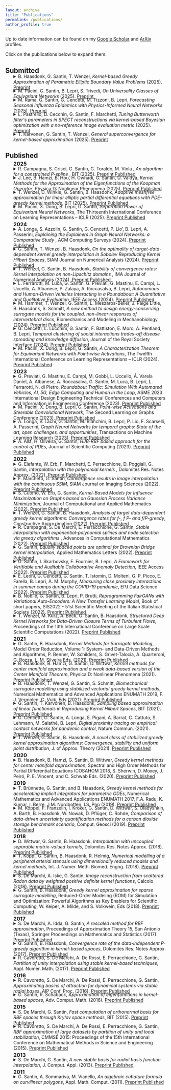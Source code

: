 ```yaml
---
layout: archive
title: "Publications"
permalink: /publications/
author_profile: true
---
```


Up to date information can be found on my <a href='https://scholar.google.it/citations?user=WG9oe0wAAAAJ&hl=en'> <i class="ai ai-google-scholar"></i>Google Scholar</a> and <a href='https://arxiv.org/a/santin_g_1.html'> <i class="ai ai-arxiv"></i>ArXiv</a> profiles.

Click on the publications below to expand them.

## Submitted
<p style="margin-top:-20px;"><details style="margin-left:5%;">

<summary>B. Haasdonk, G. Santin, T. Wenzel, 
<i>Kernel-based Greedy Approximation of Parametric Elliptic Boundary Value Problems</i> (2025). <a href='https://arxiv.org/abs/2507.06731'> <i class="fa fa-file-pdf"></i> Preprint </a>
</summary>

<small>

<blockquote>
We recently introduced a scale of kernel-based greedy schemes for approximating the solutions of elliptic boundary value problems. The procedure is based on a generalized interpolation framework in reproducing kernel Hilbert spaces and was coined PDE-$\beta$-greedy procedure, where the parameter $\beta\geq 0$ is used in a greedy selection criterion and steers the degree of function adaptivity. Algebraic convergence rates have been obtained for Sobolev-space kernels and solutions of finite smoothness. We now report a result of exponential convergence rates for the case of infinitely smooth kernels and solutions. We furthermore extend the approximation scheme to the case of parametric PDEs by the use of state-parameter product kernels. In the surrogate modelling context, the resulting approach can be interpreted as an a priori model reduction approach, as no solution snapshots need to be precomputed. Numerical results show the efficiency of the approximation procedure for problems which occur as challenges for other parametric MOR procedures: non-affine geometry parametrizations, moving sources or high-dimensional domains.	
</blockquote>

<pre>
  <code class="bibtex">
@misc{Haasdonk2025,
      title={Kernel-based Greedy Approximation of Parametric Elliptic Boundary Value Problems}, 
      author={Bernard Haasdonk and Gabriele Santin and Tizian Wenzel},
      year={2025},
      eprint={2507.06731},
      archivePrefix={arXiv},
      primaryClass={math.NA},
      url={https://arxiv.org/abs/2507.06731}, 
}
  </code>
</pre>
</small>

</details>

</p>



<p style="margin-top:-20px;"><details style="margin-left:5%;">

<summary>M. Pacini, G. Santin, B. Lepri,  S. Trivedi, 
<i>On Universality Classes of Equivariant Networks</i> (2025). <a href='https://arxiv.org/abs/2506.02293'> <i class="fa fa-file-pdf"></i> Preprint </a>
</summary>

<small>

<blockquote>
Equivariant neural networks provide a principled framework for incorporating symmetry into learning architectures and have been extensively analyzed through the lens of their separation power, that is, the ability to distinguish inputs modulo symmetry. This notion plays a central role in settings such as graph learning, where it is often formalized via the Weisfeiler-Leman hierarchy. In contrast, the universality of equivariant models-their capacity to approximate target functions-remains comparatively underexplored. In this work, we investigate the approximation power of equivariant neural networks beyond separation constraints. We show that separation power does not fully capture expressivity: models with identical separation power may differ in their approximation ability. To demonstrate this, we characterize the universality classes of shallow invariant networks, providing a general framework for understanding which functions these architectures can approximate. Since equivariant models reduce to invariant ones under projection, this analysis yields sufficient conditions under which shallow equivariant networks fail to be universal. Conversely, we identify settings where shallow models do achieve separation-constrained universality. These positive results, however, depend critically on structural properties of the symmetry group, such as the existence of adequate normal subgroups, which may not hold in important cases like permutation symmetry.	
</blockquote>

<pre>
  <code class="bibtex">
@misc{Pacini2025,
      title={On Universality Classes of Equivariant Networks}, 
      author={Marco Pacini and Gabriele Santin and Bruno Lepri and Shubhendu Trivedi},
      year={2025},
      eprint={2506.02293},
      archivePrefix={arXiv},
      primaryClass={cs.LG},
      url={https://arxiv.org/abs/2506.02293}, 
}
  </code>
</pre>
</small>

</details>

</p>



<p style="margin-top:-20px;"><details style="margin-left:5%;">

<summary>M. Rama, G. Santin, G. Cencetti, M. Tizzoni, B. Lepri, 
<i>Forecasting Seasonal Influenza Epidemics with Physics-Informed Neural Networks</i> (2025). <a href='https://arxiv.org/abs/2506.03897'> <i class="fa fa-file-pdf"></i> Preprint </a>
</summary>

<small>

<blockquote>
Accurate epidemic forecasting is critical for informing public health decisions and timely interventions. While Physics-Informed Neural Networks (PINNs) have shown promise in various scientific domains, their application to real-time epidemic forecasting remains limited. The reasons are mainly due to the intrinsic difficulty of the task and the tendency to fully leveraging their learning and inference potential, which, however, often results in non-optimal forecasting frameworks. Here, we present SIR-INN, a hybrid forecasting framework that integrates the mechanistic structure of the classical Susceptible-Infectious-Recovered (SIR) model into a neural network architecture. Trained once on synthetic epidemic scenarios, the model is able to generalize across epidemic conditions without retraining. From limited and noisy observations, SIR-INN infers key transmission parameters via Markov chain Monte Carlo (MCMC) generating probabilistic short- and long-term forecasts. We validate SIR-INN using national influenza data from the Italian National Institute of Health, in the 2023-2024 and 2024-2025 seasons. The model performs competitively with current state-of-the-art approaches, particularly in terms of Mean Absolute Error (MAE) and Weighted Interval Score (WIS). It shows accurate predictive performance in nearly all phases of the outbreak, with improved accuracy observed for the 2024-2025 influenza season. Credible uncertainty intervals are consistently maintained, despite occasional shortcomings in coverage. SIR-INN offers a computationally efficient, interpretable, and generalizable solution for epidemic forecasting, appropriately leveraging the framework's hybrid design. Its ability to provide real-time predictions of epidemic dynamics, together with uncertainty quantification, makes it a promising tool for real-world epidemic forecasting.	
</blockquote>

<pre>
  <code class="bibtex">
@misc{Rama2025,
      title={Forecasting Seasonal Influenza Epidemics with Physics-Informed Neural Networks}, 
      author={Martina Rama and Gabriele Santin and Giulia Cencetti and Michele Tizzoni and Bruno Lepri},
      year={2025},
      eprint={2506.03897},
      archivePrefix={arXiv},
      primaryClass={physics.soc-ph},
      url={https://arxiv.org/abs/2506.03897}, 
}
  </code>
</pre>
</small>

</details>

</p>



<p style="margin-top:-20px;"><details style="margin-left:5%;">

<summary>L. Pastrello, D. Cecchin, G. Santin, F. Marchetti, 
<i>Tuning Butterworth filter's parameters in SPECT reconstructions via kernel-based Bayesian optimization with a no-reference image evaluation metric </i> (2025). <a href='https://arxiv.org/abs/2505.06692'> <i class="fa fa-file-pdf"></i> Preprint </a>
</summary>

<small>

<blockquote>
In Single Photon Emission Computed Tomography (SPECT), the image reconstruction process involves many tunable parameters that have a significant impact on the quality of the resulting clinical images. Traditional image quality evaluation often relies on expert judgment and full-reference metrics such as MSE and SSIM. However, these approaches are limited by their subjectivity or the need for a ground-truth image. In this paper, we investigate the usage of a no-reference image quality assessment method tailored for SPECT imaging, employing the Perception-based Image QUality Evaluator (PIQUE) score. Precisely, we propose a novel application of PIQUE in evaluating SPECT images reconstructed via filtered backprojection using a parameter-dependent Butterworth filter. For the optimization of filter's parameters, we adopt a kernel-based Bayesian optimization framework grounded in reproducing kernel Hilbert space theory, highlighting the connections to recent greedy approximation techniques. Experimental results in a concrete clinical setting for SPECT imaging show the potential of this optimization approach for an objective and quantitative assessment of image quality, without requiring a reference image.	
</blockquote>

<pre>
  <code class="bibtex">
@misc{Pastrello2025,
      title={Tuning Butterworth filter's parameters in SPECT reconstructions via kernel-based Bayesian optimization with a no-reference image evaluation metric}, 
      author={Luca Pastrello and Diego Cecchin and Gabriele Santin and Francesco Marchetti},
      year={2025},
      eprint={2505.06692},
      archivePrefix={arXiv},
      primaryClass={math.NA},
      url={https://arxiv.org/abs/2505.06692}, 
}
  </code>
</pre>
</small>

</details>

</p>



<p style="margin-top:-20px;"><details style="margin-left:5%;">

<summary>T. Karvonen, G. Santin, T. Wenzel, 
<i>General superconvergence for kernel-based approximation</i> (2025). <a href='https://arxiv.org/abs/2505.11435'> <i class="fa fa-file-pdf"></i> Preprint </a>
</summary>

<small>

<blockquote>
Kernel interpolation is a fundamental technique for approximating functions from scattered data, with a well-understood convergence theory when interpolating elements of a reproducing kernel Hilbert space. Beyond this classical setting, research has focused on two regimes: misspecified interpolation, where the kernel smoothness exceeds that of the target function, and superconvergence, where the target is smoother than the Hilbert space. This work addresses the latter, where smoother target functions yield improved convergence rates, and extends existing results by characterizing superconvergence for projections in general Hilbert spaces. We show that functions lying in ranges of certain operators, including adjoint of embeddings, exhibit accelerated convergence, which we extend across interpolation scales between these ranges and the full Hilbert space. In particular, we analyze Mercer operators and embeddings into Lp spaces, linking the images of adjoint operators to Mercer power spaces. Applications to Sobolev spaces are discussed in detail, highlighting how superconvergence depends critically on boundary conditions. Our findings generalize and refine previous results, offering a broader framework for understanding and exploiting superconvergence. The results are supported by numerical experiments.	
</blockquote>

<pre>
  <code class="bibtex">
@misc{Karvonen2025,
      title={General superconvergence for kernel-based approximation}, 
      author={Toni Karvonen and Gabriele Santin and Tizian Wenzel},
      year={2025},
      eprint={2505.11435},
      archivePrefix={arXiv},
      primaryClass={math.NA},
      url={https://arxiv.org/abs/2505.11435}, 
}
  </code>
</pre>
</small>

</details>

</p>



## Published

<p style='margin-top:-20px;margin-left:5%;'>
<h3 style='margin-left:5%;'> 2025</h3>
</p>
<p style="margin-top:-20px;"><details style="margin-left:5%;">

<summary>R. Campagna, S. Crisci, G. Santin, G. Toraldo, M. Viola , 
<i>An algorithm for a constrained P-spline </i>, 
BIT (2025). <a href='https://arxiv.org/abs/2501.04335'> <i class="fa fa-file-pdf"></i> Preprint </a> <a href='https://doi.org/10.1007/s10543-025-01071-y'> <i class="ai ai-doi"> </i>Published</a>
</summary>

<small>

<blockquote>
Regression splines are largely used to investigate and predict data behavior, attracting the interest of mathematicians for their beautiful numerical properties, and of statisticians for their versatility with respect to the applications. Several penalized spline regression models are available in the literature, and the most commonly used ones in real-world applications are P-splines, which enjoy the advantages of penalized models while being easy to generalize across different functional spaces and higher degree order, because of their discrete penalty term. To face the different requirements imposed by the nature of the problem or the physical meaning of the expected values, the P-spline definition is often modified by additional hypotheses, often translated into constraints on the solution or its derivatives. In this framework, our work is motivated by the aim of getting approximation models that fall within pre-established thresholds. Specifically, starting from a set of observed data, we consider a P-spline constrained between some prefixed bounds. In our paper, we just consider 0 as lower bound, although our approach applies to more general cases. We propose to get nonnegativity by imposing lower bounds on selected sample points. The spline can be computed through a sequence of linearly constrained problems. We suggest a strategy to dynamically select the sample points, to avoid extremely dense sampling, and therefore try to reduce as much as possible the computational burden. We show through some computational experiments the reliability of our approach and the accuracy of the results compared to some state-of-the-art models.	
</blockquote>

<pre>
  <code class="bibtex">
@Article{Campagna2025,
  author    = {Campagna, Rosanna and Crisci, Serena and Santin, Gabriele and Toraldo, Gerardo and Viola, Marco},
  title     = {An algorithm for a constrained P-spline},
  journal   = {BIT Numerical Mathematics},
  year      = {2025},
  volume    = {65},
  number    = {2},
  pages     = {29},
  doi       = {10.1007/s10543-025-01071-y},
  day       = {21},
}
  </code>
</pre>
</small>

</details>

</p>



<p style="margin-top:-20px;"><details style="margin-left:5%;">

<summary>J. Lee, B. Hamzi, B. Hou, H. Owhadi, G. Santin, U. Vaidya, 
<i>Kernel Methods for the Approximation of the Eigenfunctions of the Koopman Operator</i>, 
Physica D: Nonlinear Phenomena (2025). <a href='https://www.arxiv.org/abs/2412.16588'> <i class="fa fa-file-pdf"></i> Preprint </a> <a href='https://doi.org/10.1016/j.physd.2025.134662'> <i class="ai ai-doi"> </i>Published</a>
</summary>

<small>

<blockquote>
The Koopman operator provides a linear framework to study nonlinear dynamical systems. Its spectra offer valuable insights into system dynamics, but the operator can exhibit both discrete and continuous spectra, complicating direct computations. In this paper, we introduce a kernel-based method to construct the principal eigenfunctions of the Koopman operator without explicitly computing the operator itself. These principal eigenfunctions are associated with the equilibrium dynamics, and their eigenvalues match those of the linearization of the nonlinear system at the equilibrium point. We exploit the structure of the principal eigenfunctions by decomposing them into linear and nonlinear components. The linear part corresponds to the left eigenvector of the system's linearization at the equilibrium, while the nonlinear part is obtained by solving a partial differential equation (PDE) using kernel methods. Our approach avoids common issues such as spectral pollution and spurious eigenvalues, which can arise in previous methods. We demonstrate the effectiveness of our algorithm through numerical examples.	
</blockquote>

<pre>
  <code class="bibtex">
@Article{Lee2025,
  author    = {Jonghyeon Lee and Boumediene Hamzi and Boya Hou and Houman Owhadi and Gabriele Santin and Umesh Vaidya},
  title     = {Kernel methods for the approximation of the eigenfunctions of the Koopman operator},
  journal   = {Physica D: Nonlinear Phenomena},
  year      = {2025},
  volume    = {476},
  pages     = {134662},
  issn      = {0167-2789},
  doi       = {https://doi.org/10.1016/j.physd.2025.134662},
}
  </code>
</pre>
</small>

</details>

</p>



<p style="margin-top:-20px;"><details style="margin-left:5%;">

<summary>T. Wenzel, D. Winkle, G. Santin, B. Haasdonk, 
<i>Adaptive meshfree  approximation for linear elliptic partial differential equations with  PDE-greedy kernel methods</i>, 
BIT (2025). <a href='https://arxiv.org/abs/2207.13971'> <i class="fa fa-file-pdf"></i> Preprint </a> <a href='http://dx.doi.org/10.1007/s10543-025-01053-0'> <i class="ai ai-doi"> </i>Published</a>
</summary>

<small>

<blockquote>
We consider meshless approximation for solutions of boundary value problems (BVPs)  of elliptic Partial Differential Equations (PDEs) via symmetric kernel collocation. We discuss the importance of the choice of the collocation points, in particular by using greedy kernel methods. We introduce a scale of PDE-greedy selection criteria that generalizes existing techniques, such as the PDE-$P$-greedy and the PDE-$f$-greedy rules for collocation point selection. For these greedy selection criteria we provide bounds on the approximation error in terms of the number of greedily selected points and analyze the corresponding convergence rates. This is achieved by a novel analysis of Kolmogorov widths of special sets of BVP point-evaluation functionals. Especially, we prove that target-data dependent algorithms that make use of the right hand side functions of the BVP exhibit faster convergence rates than the target-data independent PDE-$P$-greedy. The convergence rate of the PDE-$f$-greedy possesses a dimension independent rate, which makes it amenable to mitigate the curse of dimensionality. The advantages of these greedy algorithms are highlighted by numerical examples. 	
</blockquote>

<pre>
  <code class="bibtex">
@Article{Wenzel2025,
  author    = {Wenzel, Tizian and Winkle, Daniel and Santin, Gabriele and Haasdonk, Bernard},
  title     = {Adaptive meshfree approximation for linear elliptic partial differential equations with PDE-greedy kernel methods},
  journal   = {BIT Numerical Mathematics},
  year      = {2025},
  volume    = {65},
  number    = {1},
  month     = {Jan},
  pages     = {11},
  issn      = {1572-9125},
  doi       = {10.1007/s10543-025-01053-0},
  day       = {23},
}
  </code>
</pre>
</small>

</details>

</p>



<p style="margin-top:-20px;"><details style="margin-left:5%;">

<summary>M. Pacini, X. Dong, B. Lepri, G. Santin, 
<i>Separation Power of Equivariant Neural Networks</i>, 
The Thirteenth International Conference on Learning Representations – ICLR (2025). <a href='https://arxiv.org/abs/2406.08966v1'> <i class="fa fa-file-pdf"></i> Preprint </a> <a href='https://openreview.net/forum?id=RAyRXQjsFl'> <i class="ai ai-doi"> </i>Published</a>
</summary>

<small>

<blockquote>
The separation power of a machine learning model refers to its capacity to distinguish distinct inputs, and it is often employed as a proxy for its expressivity. In this paper, we propose a theoretical framework to investigate the separation power of equivariant neural networks with point-wise activations. Using the proposed framework, we can derive an explicit description of inputs indistinguishable by a family of neural networks with given architecture, demonstrating that it remains unaffected by the choice of non-polynomial activation function employed. We are able to understand the role played by activation functions in separability. Indeed, we show that all non-polynomial activations, such as ReLU and sigmoid, are equivalent in terms of expressivity, and that they reach maximum discrimination capacity. We demonstrate how assessing the separation power of an equivariant neural network can be simplified to evaluating the separation power of minimal representations. We conclude by illustrating how these minimal components form a hierarchy in separation power.	
</blockquote>

<pre>
  <code class="bibtex">
@misc{Pacini2024b,
      title={Separation Power of Equivariant Neural Networks}, 
      author={Marco Pacini and Xiaowen Dong and Bruno Lepri and Gabriele Santin},
      year={2024},
      eprint={2406.08966},
}
  </code>
</pre>
</small>

</details>

</p>




<p style='margin-top:-20px;margin-left:5%;'>
<h3 style='margin-left:5%;'> 2024</h3>
</p>
<p style="margin-top:-20px;"><details style="margin-left:5%;">

<summary>A. Longa, S. Azzolin, G. Santin, G. Cencetti, P. Lio’, B. Lepri, A. Passerini, 
<i>Explaining the Explainers in Graph Neural Networks: a Comparative Study </i>, 
ACM Computing Surveys (2024). <a href='https://arxiv.org/abs/2210.15304'> <i class="fa fa-file-pdf"></i> Preprint </a> <a href='https://doi.org/10.1145/3696444'> <i class="ai ai-doi"> </i>Published</a>
</summary>

<small>

<blockquote>
Following a fast initial breakthrough in graph based learning, Graph Neural Networks (GNNs) have reached a widespread application in many science and engineering fields, prompting the need for methods to understand their decision process. GNN explainers have started to emerge in recent years, with a multitude of methods both novel or adapted from other domains. To sort out this plethora of alternative approaches, several studies have benchmarked the performance of different explainers in terms of various explainability metrics. However, these earlier works make no attempts at providing insights into why different GNN architectures are more or less explainable, or which explainer should be preferred in a given setting. In this survey, we fill these gaps by devising a systematic experimental study, which tests ten explainers on eight representative architectures trained on six carefully designed graph and node classification datasets. With our results we provide key insights on the choice and applicability of GNN explainers, we isolate key components that make them usable and successful and provide recommendations on how to avoid common interpretation pitfalls. We conclude by highlighting open questions and directions of possible future research.	
</blockquote>

<pre>
  <code class="bibtex">
@Article{Longa2024,
  author    = {Longa, Antonio and Azzolin, Steve and Santin, Gabriele and Cencetti, Giulia and Lio, Pietro and Lepri, Bruno and Passerini, Andrea},
  title     = {Explaining the Explainers in Graph Neural Networks: a Comparative Study},
  journal   = {ACM Comput. Surv.},
  year      = {2024},
  month     = {Sep},
  issn      = {0360-0300},
  doi       = {10.1145/3696444},
  url       = {https://doi.org/10.1145/3696444},
  address   = {New York, NY, USA},
  publisher = {Association for Computing Machinery},
}
  </code>
</pre>
</small>

</details>

</p>



<p style="margin-top:-20px;"><details style="margin-left:5%;">

<summary>G. Santin, T. Wenzel, B. Haasdonk, 
<i>On the optimality of target-data-dependent kernel greedy interpolation in Sobolev Reproducing Kernel Hilbert Spaces</i>, 
SIAM Journal on Numerical Analysis (2024). <a href='https://arxiv.org/abs/2307.09811v1'> <i class="fa fa-file-pdf"></i> Preprint </a> <a href='https://doi.org/10.1137/23M1587956'> <i class="ai ai-doi"> </i>Published</a>
</summary>

<small>

<blockquote>
Kernel interpolation is a versatile tool for the approximation of functions from data, and it can be proven to have some optimality properties when used with kernels related to certain Sobolev spaces. In the context of interpolation, the selection of optimal function sampling locations is a central problem, both from a practical perspective, and as an interesting theoretical question. Greedy interpolation algorithms provide a viable solution for this task, being efficient to run and provably accurate in their approximation. In this paper we close a gap that is present in the convergence theory for these algorithms by employing a recent result on general greedy algorithms. This modification leads to new convergence rates which match the optimal ones when restricted to the P-greedy target-data-independent selection rule, and can additionally be proven to be optimal when they fully exploit adaptivity (f-greedy). Other than closing this gap, the new results have some significance in the broader setting of the optimality of general approximation algorithms in Reproducing Kernel Hilbert Spaces, as they allow us to compare adaptive interpolation with non-adaptive best nonlinear approximation. 	
</blockquote>

<pre>
  <code class="bibtex">
@Article{Santin2024a,
  author    = {Santin, Gabriele and Wenzel, Tizian and Haasdonk, Bernard},
  title     = {On the Optimality of Target-Data-Dependent Kernel Greedy Interpolation in Sobolev Reproducing Kernel Hilbert Spaces},
  year      = {2024},
  doi       = {10.1137/23M1587956},
  url       = {https://epubs.siam.org/doi/abs/10.1137/23M1587956},
  journal   = {SIAM Journal on Numerical Analysis},
  number    = {5},
  pages     = {2249-2275},
  volume    = {62},
}
  </code>
</pre>
</small>

</details>

</p>



<p style="margin-top:-20px;"><details style="margin-left:5%;">

<summary>T. Wenzel, G. Santin, B. Haasdonk, 
<i>Stability of convergence rates: Kernel interpolation on non-Lipschitz domains </i>, 
IMA Journal of Numerical Analysis (2024). <a href='https://arxiv.org/abs/2203.12532'> <i class="fa fa-file-pdf"></i> Preprint </a> <a href='https://doi.org/10.1093/imanum/drae014'> <i class="ai ai-doi"> </i>Published</a>
</summary>

<small>

<blockquote>
Error estimates for kernel interpolation in Reproducing Kernel Hilbert Spaces (RKHS) usually assume quite restrictive properties on the shape of the domain, especially in the case of infinitely smooth kernels like the popular Gaussian kernel. In this paper we leverage an analysis of greedy kernel algorithms to prove that it is possible to obtain convergence results (in the number of interpolation points) for kernel interpolation for arbitrary domains $\Omega\subset\mathbb{R}^d$, thus allowing for non-Lipschitz domains including e.g. cusps and irregular boundaries. Especially we show that, when going to a smaller domain $\tilde\Omega\subset\Omega\subset\mathbb{R}^d$, the convergence rate does not deteriorate - i.e. the convergence rates are stable with respect to going to a subset. The impact of this result is explained on the examples of kernels of finite as well as infinite smoothness like the Gaussian kernel. A comparison to approximation in Sobolev spaces is drawn, where the shape of the domain Ω has an impact on the approximation properties. Numerical experiments illustrate and confirm the experiments	
</blockquote>

<pre>
  <code class="bibtex">
@Article{Wenzel2024a,
  author    = {Wenzel, Tizian and Santin, Gabriele and Haasdonk, Bernard},
  title     = {{Stability of convergence rates: kernel interpolation on non-Lipschitz domains}},
  journal   = {IMA Journal of Numerical Analysis},
  year      = {2024},
  month     = {05},
  pages     = {drae014},
  issn      = {0272-4979},
  doi       = {10.1093/imanum/drae014},
  url       = {https://doi.org/10.1093/imanum/drae014},
}
  </code>
</pre>
</small>

</details>

</p>



<p style="margin-top:-20px;"><details style="margin-left:5%;">

<summary>L. Ferrarotti, M. Luca, G. Santin, G. Previati, G. Mastinu, E. Campi, L. Uccello, A. Albanese, P. Zalaya, A. Roccasalva, B. Lepri, 
<i>Autonomous and Human-Driven Vehicles Interacting in a Roundabout: A Quantitative and Qualitative Evaluation</i>, 
IEEE Access (2024). <a href='https://arxiv.org/abs/2309.08254'> <i class="fa fa-file-pdf"></i> Preprint </a> <a href='https://doi.org/10.1109/ACCESS.2024.3370469'> <i class="ai ai-doi"> </i>Published</a>
</summary>

<small>

<blockquote>
Optimizing traffic dynamics in an evolving transportation landscape is crucial, particularly in scenarios where autonomous vehicles (AVs) with varying levels of autonomy coexist with human-driven cars. This paper presents a novel approach to optimizing choices of AVs using Proximal Policy Optimization (PPO), a reinforcement learning algorithm. We learned a policy to minimize traffic jams (i.e., minimize the time to cross the scenario) and to minimize pollution in a roundabout in Milan, Italy. Through empirical analysis, we demonstrate that our approach can reduce time and pollution levels. Furthermore, we qualitatively evaluate the learned policy using a cutting-edge cockpit to assess its performance in near-real-world conditions. To gauge the practicality and acceptability of the policy, we conducted evaluations with human participants using the simulator, focusing on a range of metrics like traffic smoothness and safety perception. In general, our findings show that human-driven vehicles benefit from optimizing AVs dynamics. Also, participants in the study highlighted that the scenario with 80\% AVs is perceived as safer than the scenario with 20\%. The same result is obtained for traffic smoothness perception.	
</blockquote>

<pre>
  <code class="bibtex">
@Article{Ferrarotti2024,
  author    = {Ferrarotti, Laura and Luca, Massimiliano and Santin, Gabriele and Previati, Giorgio and Mastinu, Gianpiero and Gobbi, Massimiliano and Campi, Elena and Uccello, Lorenzo and Albanese, Antonino and Zalaya, Praveen and Roccasalva, Alessandro and Lepri, Bruno},
  title     = {Autonomous and Human-Driven Vehicles Interacting in a Roundabout: A Quantitative and Qualitative Evaluation},
  journal   = {IEEE Access},
  year      = {2024},
  pages     = {1-1},
  doi       = {10.1109/ACCESS.2024.3370469},
}
  </code>
</pre>
</small>

</details>

</p>



<p style="margin-top:-20px;"><details style="margin-left:5%;">

<summary>M. Hammer, T. Wenzel, G. Santin, L. Meszaros-Beller, J. Paige Little, B. Haasdonk, S. Schmitt, 
<i>A new method to design energy-conserving surrogate models for the coupled, non-linear responses of intervertebral discs</i>, 
Biomechanics and Modeling in Mechanobiology (2024). <a href='https://www.researchsquare.com/article/rs-3073632/v1'> <i class="fa fa-file-pdf"></i> Preprint </a> <a href='https://doi.org/10.1007/s10237-023-01804-4'> <i class="ai ai-doi"> </i>Published</a>
</summary>

<small>

<blockquote>
The aim of this study was to design physics-preserving and precise surrogate models of the non-linear elastic behaviour of an intervertebral disc (IVD). Based on artificial force-displacement data sets from detailed finite element (FE) disc models, weused greedy kernel and polynomial approximations of second, third and fourth order to train surrogate models for the scalar force-torque-potential. Doing so, the resulting models of the elastic IVD responses ensured the conservation of mechanical energy through their structure. At the sametime, they were capable of predicting disc forces for the full physiological range of motion andfor the coupling of all six degrees of freedom of an intervertebral joint. The performance of allsurrogate models for a subject-specific L4|5 disc geometry was evaluated both on training and test data obtained from uncoupled (one-dimensional), weakly coupled (two-dimensional),and random movement trajectories in the entire six-dimensional (6d) physiological displacement range, as well as on synthetic kinematic data. We observed highest precisions for the kernel surrogate followed by the fourth order polynomial model. Both clearly outperformed the second order polynomial model which is equivalent to the commonly used stiffness matrix in neuro-musculoskeletal simulations.Hence, the proposed model architectures have the potential to improve the accuracy, and, therewith, validity of load predictions in neuro-musculoskeletal spine models.	
</blockquote>

<pre>
  <code class="bibtex">
@Article{Hammer2024,
  author    = {Hammer, Maria and Wenzel, Tizian and Santin, Gabriele and Meszaros-Beller, Laura and Little, Judith Paige and Haasdonk, Bernard and Schmitt, Syn},
  title     = {A new method to design energy-conserving surrogate models for the coupled, nonlinear responses of intervertebral discs},
  journal   = {Biomechanics and Modeling in Mechanobiology},
  year      = {2024},
  month     = {Jan},
  issn      = {1617-7940},
  doi       = {10.1007/s10237-023-01804-4},
  url       = {https://doi.org/10.1007/s10237-023-01804-4},
}
  </code>
</pre>
</small>

</details>

</p>



<p style="margin-top:-20px;"><details style="margin-left:5%;">

<summary>G. Cencetti, L. Lucchini, G. Santin, F. Battiston, E. Moro, A. Pentland, B. Lepri, 
<i>Temporal clustering of social interactions trades-off disease spreading and knowledge diffusion</i>, 
Journal of the Royal Society Interface (2024). <a href='https://arxiv.org/abs/2308.07058'> <i class="fa fa-file-pdf"></i> Preprint </a> <a href='https://doi.org/10.1098/rsif.2023.0471'> <i class="ai ai-doi"> </i>Published</a>
</summary>

<small>

<blockquote>
Non-pharmaceutical measures such as preventive quarantines, remote working, school and workplace closures, lockdowns, etc. have shown effectivenness from an epidemic control perspective; however they have also significant negative consequences on social life and relationships, work routines, and community engagement. In particular, complex ideas, work and school collaborations, innovative discoveries, and resilient norms formation and maintenance, which often require face-to-face interactions of two or more parties to be developed and synergically coordinated, are particularly affected. In this study, we propose an alternative hybrid solution that balances the slowdown of epidemic diffusion with the preservation of face-to-face interactions. Our approach involves a two-step partitioning of the population. First, we tune the level of node clustering, creating "social bubbles" with increased contacts within each bubble and fewer outside, while maintaining the average number of contacts in each network. Second, we tune the level of temporal clustering by pairing, for a certain time interval, nodes from specific social bubbles. Our results demonstrate that a hybrid approach can achieve better trade-offs between epidemic control and complex knowledge diffusion. The versatility of our model enables tuning and refining clustering levels to optimally achieve the desired trade-off, based on the potentially changing characteristics of a disease or knowledge diffusion process.	
</blockquote>

<pre>
  <code class="bibtex">
@Article{Cencetti2023,
  author    = {Cencetti, Giulia and Lucchini, Lorenzo and Santin, Gabriele and Battiston, Federico and Moro, Esteban and Pentland, Alex and Lepri, Bruno},
  title     = {Temporal clustering of social interactions trades-off disease spreading and knowledge diffusion},
  journal   = {Journal of The Royal Society Interface},
  year      = {2024},
  volume    = {21},
  number    = {210},
  pages     = {20230471},
  doi       = {10.1098/rsif.2023.0471},
  eprint    = {https://royalsocietypublishing.org/doi/pdf/10.1098/rsif.2023.0471},
  url       = {https://royalsocietypublishing.org/doi/abs/10.1098/rsif.2023.0471},
}
  </code>
</pre>
</small>

</details>

</p>



<p style="margin-top:-20px;"><details style="margin-left:5%;">

<summary>M. Pacini, X. Dong, B. Lepri, G. Santin, 
<i>A Characterization Theorem for Equivariant Networks with Point-wise Activations</i>, 
The Twelfth International Conference on Learning Representations – ICLR (2024). <a href='https://arxiv.org/abs/2401.09235'> <i class="fa fa-file-pdf"></i> Preprint </a> <a href='https://openreview.net/forum?id=79FVDdfoSR'> <i class="ai ai-doi"> </i>Published</a>
</summary>

<small>

<blockquote>
Equivariant neural networks have shown improved performance, expressiveness and sample complexity on symmetrical domains. But for some specific symmetries, representations, and choice of coordinates, the most common point-wise activations, such as ReLU, are not equivariant, hence they cannot be employed in the design of equivariant neural networks. The theorem we present in this paper describes all possibile combinations of representations, choice of coordinates and point-wise activations to obtain an equivariant layer, generalizing and strengthening existing characterizations. Notable cases of practical relevance are discussed as corollaries. Indeed, we prove that rotation-equivariant networks can only be invariant, as it happens for any network which is equivariant with respect to connected compact groups. Then, we discuss implications of our findings when applied to important instances of equivariant networks. First, we completely characterize permutation equivariant networks such as Invariant Graph Networks with point-wise nonlinearities and their geometric counterparts, highlighting a plethora of models whose expressive power and performance are still unknown. Second, we show that feature spaces of disentangled steerable convolutional neural networks are trivial representations.	
</blockquote>

<pre>
  <code class="bibtex">
@InProceedings{Pacini2024,
  author    = {Pacini, Marco and Dong, Xiaowen and Lepri, Bruno and Santin, Gabriele},
  title     = {A Characterization Theorem for Equivariant Networks with Point-wise Activations},
  booktitle = {The Twelfth International Conference on Learning Representations},
  year      = {2024},
  url       = {https://openreview.net/forum?id=79FVDdfoSR},
}
  </code>
</pre>
</small>

</details>

</p>




<p style='margin-top:-20px;margin-left:5%;'>
<h3 style='margin-left:5%;'> 2023</h3>
</p>
<p style="margin-top:-20px;"><details style="margin-left:5%;">

<summary>G. Previati, G. Mastinu, E. Campi, M. Gobbi, L. Uccello, Á. Varela Daniel, A. Albanese, A. Roccasalva, G. Santin, M. Luca, B. Lepri, L. Ferrarotti, N. di Pietro, 
<i>Roundabout Traffic: Simulation With Automated Vehicles, AI, 5G, Edge Computing and Human in the Loop</i>, 
ASME 2023 International Design Engineering Technical Conferences and Computers and Information in Engineering Conference (2023). <a href=''> <i class="fa fa-file-pdf"></i> Preprint </a> <a href='https://doi.org/10.1115/DETC2023-116402'> <i class="ai ai-doi"> </i>Published</a>
</summary>

<small>

<blockquote>
The aim of the paper is to assess how the traffic of roundabouts could be organized in the future. A mixed traffic is supposed to occur, featuring both fully automated vehicle and vehicles driven by humans. The case study is a part of a comprehensive research funded by European Commission, focusing on how improving the 5G network by Artificial Intelligence (AI) and edge computing.  The traffic flow into a reference roundabout is simulated by SUMO, a Reinforcement Learning (RL) algorithm is derived and drives the automated vehicles into the roundabout. By means of a dynamic driving simulator, a real human drives into the simulated traffic of the roundabout. The human-in-the-loop is needed to check whether the driver feels comfortable and safe while driving in presence of automated cars.  The preliminary results are quite promising. Drivers seem not worried when they interact with Connected and Automated Vehicles (CAVs) into the roundabout. They seem preferring to share the roundabout with CAVs as they seem feeling the traffic to be more fluent. Such preliminary results deserve an extensive statistical investigation for a final assessment.	
</blockquote>

<pre>
  <code class="bibtex">
@InProceedings{Previati2023,
  author    = {Previati, Giorgio and Mastinu, Gianpiero and Campi, Elena and Gobbi, Massimiliano and Uccello, Lorenzo and Varela Daniel, Álvaro and Albanese, Antonino and Roccasalva, Alessandro and Santin, Gabriele and Luca, Massimiliano and Lepri, Bruno and Ferrarotti, Laura and di Pietro, Nicola},
  title     = {Roundabout Traffic: Simulation With Automated Vehicles, AI, 5G, Edge Computing and Human in the Loop},
  year      = {2023},
  volume    = {Volume 1: 25th International Conference on Advanced Vehicle Technologies (AVT)},
  series    = {International Design Engineering Technical Conferences and Computers and Information in Engineering Conference},
  month     = {08},
  pages     = {V001T01A016},
  doi       = {10.1115/DETC2023-116402},
}
  </code>
</pre>
</small>

</details>

</p>



<p style="margin-top:-20px;"><details style="margin-left:5%;">

<summary>M. Pacini, X. Dong, B. Lepri, G. Santin, 
<i>Point-wise Activations and Steerable Convolutional Network</i>, 
The Second Learning on Graphs Conference (2023). <a href='https://openreview.net/forum?id=gsJPYzdA0S'> <i class="fa fa-file-pdf"></i> Preprint </a> <a href='https://openreview.net/forum?id=gsJPYzdA0S'> <i class="ai ai-doi"> </i>Published</a>
</summary>

<small>

<blockquote>
Steerable Convolutional Neural Networks are a popular and efficient class of equivariant models. For some specific groups, representations, and choice of coordinates, the most common point-wise activations, such as ReLU, are not equivariant. Hence they cannot be employed in designing equivariant neural networks. In this paper, we present a simple yet effective generalization of such results for equivariant networks. First, we prove that for groups such point-wise activations can be employed in disentangled layers only when a simple group-theoretic condition is satisfied, namely when the linear representations underlying their feature spaces are trivial representations. Second, we show analogous results for connected compact groups, where the only admitted equivariant neural networks with point-wise activations are the invariant ones.	
</blockquote>

<pre>
  <code class="bibtex">
@InProceedings{Pacini2023,
  author    = {Marco Pacini and Xiaowen Dong and Bruno Lepri and Gabriele Santin},
  title     = {Point-wise Activations and Steerable Convolutional Networks},
  booktitle = {The Second Learning on Graphs Conference},
  year      = {2023},
  url       = {https://openreview.net/forum?id=gsJPYzdA0S},
}
  </code>
</pre>
</small>

</details>

</p>



<p style="margin-top:-20px;"><details style="margin-left:5%;">

<summary>A. Longa, V. Lachi, G. Santin, M. Bianchini, B. Lepri, P. Lio, F. Scarselli, A. Passerini, 
<i>Graph Neural Networks for temporal graphs: State of the art, open challenges, and opportunities</i>, 
Transactions on Machine Learning Research  (2023). <a href='https://arxiv.org/abs/2302.01018'> <i class="fa fa-file-pdf"></i> Preprint </a> <a href='https://openreview.net/forum?id=pHCdMat0gI'> <i class="ai ai-doi"> </i>Published</a>
</summary>

<small>

<blockquote>
Graph Neural Networks (GNNs) have become the leading paradigm for learning on (static) graph-structured data. However, many real-world systems are dynamic in nature, since the graph and node/edge attributes change over time. In recent years, GNN-based models for temporal graphs have emerged as a promising area of research to extend the capabilities of GNNs. In this work, we provide the first comprehensive overview of the current state-of-the-art of temporal GNN, introducing a rigorous formalization of learning settings and tasks and a novel taxonomy categorizing existing approaches in terms of how the temporal aspect is represented and processed. We conclude the survey with a discussion of the most relevant open challenges for the field, from both research and application perspectives.	
</blockquote>

<pre>
  <code class="bibtex">
@Article{Longa2023,
  author    = {Antonio Longa and Veronica Lachi and Gabriele Santin and Monica Bianchini and Bruno Lepri and Pietro Lio and franco scarselli and Andrea Passerini},
  title     = {Graph Neural Networks for Temporal Graphs: State of the Art, Open Challenges, and Opportunities},
  journal   = {Transactions on Machine Learning Research},
  year      = {2023},
  issn      = {2835-8856},
  url       = {https://openreview.net/forum?id=pHCdMat0gI},
}
  </code>
</pre>
</small>

</details>

</p>



<p style="margin-top:-20px;"><details style="margin-left:5%;">

<summary>A. Alla, H. Oliveira, G. Santin, 
<i>HJB-RBF based approach for the control of PDEs</i>, 
Journal of Scientific Computing (2023). <a href='https://arxiv.org/abs/2108.02987'> <i class="fa fa-file-pdf"></i> Preprint </a> <a href='https://doi.org/10.1007/s10915-023-02208-3'> <i class="ai ai-doi"> </i>Published</a>
</summary>

<small>

<blockquote>
Semi-lagrangian schemes for discretization of the dynamic programming principle are based on a time discretization projected on a state-space grid. The use of a structured grid makes this approach not feasible for high-dimensional problems due to the curse of dimensionality. Here, we present a new approach for infinite horizon optimal control problems where the value function is computed using Radial Basis Functions (RBF) by the Shepard's moving least squares approximation method on scattered grids. We propose a new method to generate a scattered mesh driven by the dynamics and the selection of the shape parameter in the RBF using an optimization routine. This mesh will help to localize the problem and approximate the dynamic programming principle in high dimension. Error estimates for the value function are also provided. Numerical tests for high dimensional problems will show the effectiveness of the proposed method.	
</blockquote>

<pre>
  <code class="bibtex">
@Article{Alla2023,
  author    = {Alla, Alessandro and Oliveira, Hugo and Santin, Gabriele},
  title     = {HJB-RBF Based Approach for the Control of PDEs},
  journal   = {Journal of Scientific Computing},
  year      = {2023},
  volume    = {96},
  number    = {1},
  month     = {May},
  pages     = {25},
  issn      = {1573-7691},
  doi       = {10.1007/s10915-023-02208-3},
  url       = {https://doi.org/10.1007/s10915-023-02208-3},
}
  </code>
</pre>
</small>

</details>

</p>




<p style='margin-top:-20px;margin-left:5%;'>
<h3 style='margin-left:5%;'> 2022</h3>
</p>
<p style="margin-top:-20px;"><details style="margin-left:5%;">

<summary>G. Elefante, W. Erb, F. Marchetti, E. Perracchione, D. Poggiali, G. Santin, 
<i>Interpolation with the polynomial kernels </i>, 
 Dolomites Res. Notes Approx. (2022). <a href='https://arxiv.org/abs/2212.07658'> <i class="fa fa-file-pdf"></i> Preprint </a> <a href='http://dx.doi.org/10.14658/pupj-drna-2022-4-5'> <i class="ai ai-doi"> </i>Published</a>
</summary>

<small>

<blockquote>
The polynomial kernels are widely used in machine learning and they are one of the default choices to develop kernel-based classification and regression models. However, they are rarely used and considered in numerical analysis due to their lack of strict positive definiteness. In particular they do not enjoy the usual property of unisolvency for arbitrary point sets, which is one of the key properties used to build kernel-based interpolation methods. This paper is devoted to establish some initial results for the study of these kernels, and their related interpolation algorithms, in the context of approximation theory. We will first prove necessary and sufficient conditions on point sets which guarantee the existence and uniqueness of an interpolant. We will then study the Reproducing Kernel Hilbert Spaces (or native spaces) of these kernels and their norms, and provide inclusion relations between spaces corresponding to different kernel parameters. With these spaces at hand, it will be further possible to derive generic error estimates which apply to sufficiently smooth functions, thus escaping the native space. Finally, we will show how to employ an efficient stable algorithm to these kernels to obtain accurate interpolants, and we will test them in some numerical experiment. After this analysis several computational and theoretical aspects remain open, and we will outline possible further research directions in a concluding section. This work builds some bridges between kernel and polynomial interpolation, two topics to which the authors, to different extents, have been introduced under the supervision or through the work of Stefano De Marchi. For this reason, they wish to dedicate this work to him in the occasion of his 60th birthday.	
</blockquote>

<pre>
  <code class="bibtex">
@Article{Elefante2022,
  Title                    = {Interpolation with the polynomial kernels},
  Author                   = {Elefante, Giacomo and Erb, Wolfgang and Marchetti, Francesco and Perracchione, Emma and Poggiali, Davide and Santin, Gabriele},
  Journal                  = {Dolomites Res. Notes Approx.},
  Year                     = {2022},
  Pages                    = {45--60},
  Volume                   = {15},
  Fjournal                 = {Dolomites Research Notes on Approximation},
  Sjournal                 = {Dolomites Res.\ Notes Approx.},
  Url                      = {https://drna.padovauniversitypress.it/2022/4/5},
  Doi                      = {http://dx.doi.org/10.14658/pupj-drna-2022-4-5}
}
  </code>
</pre>
</small>

</details>

</p>



<p style="margin-top:-20px;"><details style="margin-left:5%;">

<summary>F. Marchetti, G. Santin, 
<i>Convergence results in image interpolation with the continuous SSIM</i>, 
SIAM Journal on Imaging Sciences (2022). <a href='https://arxiv.org/abs/2108.03879'> <i class="fa fa-file-pdf"></i> Preprint </a> <a href='https://doi.org/10.1137/22M147637X'> <i class="ai ai-doi"> </i>Published</a>
</summary>

<small>

<blockquote>
Assessing the similarity of two images is a complex task that attracts significant efforts in the image processing community. The widely used Structural Similarity Index Measure (SSIM) addresses this problem by quantifying a perceptual structural similarity. In this paper we consider a recently introduced continuous SSIM (cSSIM), which allows one to analyse sequences of images of increasingly fine resolutions, and  further extend the definition of the index to encompass the locally weighted version that is used in practice.  For both the local and the global versions, we prove that the continuous index includes the classical SSIM as a special case, and we provide a precise  connection between image similarity measured by the cSSIM and by the $L_2$ norm. Using this connection, we derive bounds on the cSSIM by means of bounds on the $L_2$ error, and we even prove that the two error measures are equivalent in  certain circumstances. We exploit these results to obtain precise rates of convergence with respect to the cSSIM for several concrete image interpolation  methods, and we further validate these findings by different numerical experiments. This newly established connection paves the way to obtain novel insights into the features and limitations of the SSIM, including on the effect of the local  weighted window on the index performances. 	
</blockquote>

<pre>
  <code class="bibtex">
@Article{Marchetti2022,
  author    = {Marchetti, Francesco and Santin, Gabriele},
  title     = {Convergence Results in Image Interpolation With the Continuous SSIM},
  journal   = {SIAM Journal on Imaging Sciences},
  year      = {2022},
  volume    = {15},
  number    = {4},
  pages     = {1977-1999},
  doi       = {10.1137/22M147637X},
  url       = {https://doi.org/10.1137/22M147637X},
}
  </code>
</pre>
</small>

</details>

</p>



<p style="margin-top:-20px;"><details style="margin-left:5%;">

<summary>S. Cuomo, W. Erb, G. Santin, 
<i>Kernel-Based Models for Influence Maximization on Graphs based on Gaussian Process Variance  Minimization</i>, 
Journal of Computational and Applied Mathematics (2022). <a href='https://arxiv.org/abs/2103.01575'> <i class="fa fa-file-pdf"></i> Preprint </a> <a href='https://doi.org/10.1016/j.cam.2022.114951'> <i class="ai ai-doi"> </i>Published</a>
</summary>

<small>

<blockquote>
The inference of novel knowledge, the discovery of hidden patterns, and the uncovering of insights from large amounts of data from a multitude of sources make Data Science (DS) to an art rather than just a mere scientific discipline. The study and design of mathematical models able to analyze information represents a central research topic in DS. In this work, we introduce and investigate a novel model for influence maximization (IM) on graphs using ideas from kernel-based approximation, Gaussian process regression, and the minimization of a corresponding variance term. Data-driven approaches can be applied to determine proper kernels for this IM model and machine learning methodologies are adopted to tune the model parameters. Compared to stochastic models in this field that rely on costly Monte-Carlo simulations, our model allows for a simple and cost-efficient update strategy to compute optimal influencing nodes on a graph. In several numerical experiments, we show the properties and benefits of this new model. 	
</blockquote>

<pre>
  <code class="bibtex">
@Article{Cuomo2022,
  author    = {Salvatore Cuomo and Wolfgang Erb and Gabriele Santin},
  title     = {Kernel-based models for influence maximization on graphs based on Gaussian process variance minimization},
  journal   = {Journal of Computational and Applied Mathematics},
  year      = {2022},
  pages     = {114951},
  issn      = {0377-0427},
  doi       = {https://doi.org/10.1016/j.cam.2022.114951},
  url       = {https://www.sciencedirect.com/science/article/pii/S0377042722005490},
}
  </code>
</pre>
</small>

</details>

</p>



<p style="margin-top:-20px;"><details style="margin-left:5%;">

<summary>T. Wenzel, G. Santin, B. Haasdonk, 
<i>Analysis of target data-dependent greedy kernel algorithms: Convergence rates for f-, f P- and  f/P-greedy</i>, 
Constructive Approximation (2022). <a href='https://arxiv.org/abs/2105.07411'> <i class="fa fa-file-pdf"></i> Preprint </a> <a href='https://doi.org/10.1007/s00365-022-09592-3'> <i class="ai ai-doi"> </i>Published</a>
</summary>

<small>

<blockquote>
Data-dependent greedy algorithms in kernel spaces are known to provide fast converging interpolants, while being extremely easy to implement and efficient to run. Despite this experimental evidence, no detailed theory has yet been presented. This situation is unsatisfactory especially when compared to the case of the data-independent P-greedy algorithm, for which optimal convergence rates are available, despite its performances being usually inferior to the ones of target data-dependent algorithms. In this work we fill this gap by first defining a new scale of greedy algorithms for interpolation that comprises all the existing ones in a unique analysis, where the degree of dependency of the selection criterion on the functional data is quantified by a real parameter. We then prove new convergence rates where this degree is taken into account and we show that, possibly up to a logarithmic factor, target data-dependent selection strategies provide faster convergence. In particular, for the first time we obtain convergence rates for target data adaptive interpolation that are faster than the ones given by uniform points, without the need of any special assumption on the target function. The rates are confirmed by a number of examples.	
</blockquote>

<pre>
  <code class="bibtex">
@Article{Wenzel2022c,
  author    = {Wenzel, Tizian and Santin, Gabriele and Haasdonk, Bernard},
  title     = {Analysis of Target Data-Dependent Greedy Kernel Algorithms: Convergence Rates for f-, {\$}{\$}f {\backslash}cdot P{\$}{\$}- and f/P-Greedy},
  journal   = {Constructive Approximation},
  year      = {2022},
  month     = {Oct},
  issn      = {1432-0940},
  doi       = {10.1007/s00365-022-09592-3},
  url       = {https://doi.org/10.1007/s00365-022-09592-3},
  day       = {18},
}
  </code>
</pre>
</small>

</details>

</p>



<p style="margin-top:-20px;"><details style="margin-left:5%;">

<summary>R. Campagna, S. De Marchi, E. Perracchione, G. Santin, 
<i>Stable interpolation with exponential-polynomial splines and node selection via greedy algorithms </i>, 
Advances in Computational Mathematics (2022). <a href='https://arxiv.org/abs/2109.14299'> <i class="fa fa-file-pdf"></i> Preprint </a> <a href='https://doi.org/10.1007/s10444-022-09986-8  '> <i class="ai ai-doi"> </i>Published</a>
</summary>

<small>

<blockquote>
In this work we extend some ideas about greedy algorithms, which are well-established tools for e.g. kernel bases, and exponential-polynomial splines whose main drawback consists in possible overfitting and consequent oscillations of the approximant. To partially overcome this issue, we develop some results on theoretically optimal interpolation points. Moreover, we introduce two algorithms which perform an adaptive selection of the spline interpolation points based on the minimization either of the sample residuals ($f$-greedy), or of an upper bound for the approximation error based on the spline Lebesgue function ($\lambda$-greedy). Both methods allow us to obtain an adaptive selection of the sampling points, i.e. the spline nodes. While the $f$-greedy selection is tailored to one specific target function, the $\lambda$-greedy algorithm enables us to define target-data-independent interpolation nodes.	
</blockquote>

<pre>
  <code class="bibtex">
@Article{Campagna2022,
  author    = {Campagna, R. and De Marchi, S. and Perracchione, E. and Santin, G.},
  title     = {Stable interpolation with exponential-polynomial splines and node selection via greedy algorithms},
  journal   = {Advances in Computational Mathematics},
  year      = {2022},
  volume    = {48},
  number    = {6},
  month     = {Oct},
  pages     = {69},
  issn      = {1572-9044},
  doi       = {10.1007/s10444-022-09986-8},
  url       = {https://doi.org/10.1007/s10444-022-09986-8},
  day       = {27},
}
  </code>
</pre>
</small>

</details>

</p>



<p style="margin-top:-20px;"><details style="margin-left:5%;">

<summary>G. Santin, 
<i>Equally spaced points are optimal for Brownian Bridge kernel interpolation</i>, 
Applied Mathematics Letters (2022). <a href='https://arxiv.org/abs/2210.15959'> <i class="fa fa-file-pdf"></i> Preprint </a> <a href='https://doi.org/10.1016/j.aml.2022.108489'> <i class="ai ai-doi"> </i>Published</a>
</summary>

<small>

<blockquote>
In this paper we show how ideas from spline theory can be used to construct a local basis for the space of translates of a general iterated Brownian  Bridge kernel $k_{\beta,\varepsilon}$ for $\beta\in\mathbb{N}$, $\varepsilon\geq 0$. In the simple case $\beta=1$, we derive an explicit formula for the corresponding Lagrange  basis, which allows us to solve interpolation problems without inverting any linear system.   We use this basis to prove that interpolation with $k_{1,\varepsilon}$ is uniformly stable, i.e., the Lebesgue constant is bounded  independently of the number and location of the interpolation points, and that equally spaced points are the unique minimizers of the associated  power function, and are thus error optimal.  In this derivation, we investigate the role of the shape parameter $\varepsilon>0$, and discuss its effect on these error and stability bounds.  Some of the ideas discussed in this paper could be extended to more general Green kernels.	
</blockquote>

<pre>
  <code class="bibtex">
@Article{Santin2022b,
  author    = {Gabriele Santin},
  title     = {Equally spaced points are optimal for Brownian Bridge kernel interpolation},
  journal   = {Applied Mathematics Letters},
  year      = {2022},
  pages     = {108489},
  issn      = {0893-9659},
  doi       = {https://doi.org/10.1016/j.aml.2022.108489},
}
  </code>
</pre>
</small>

</details>

</p>



<p style="margin-top:-20px;"><details style="margin-left:5%;">

<summary>G. Santin, I. Skarbovsky, F. Fournier, B. Lepri, 
<i>A Framework for Verifiable and Auditable Collaborative Anomaly Detection</i>, 
IEEE Access (2022). <a href='https://arxiv.org/abs/2203.07802'> <i class="fa fa-file-pdf"></i> Preprint </a> <a href='https://doi.org/10.1109/ACCESS.2022.3196391'> <i class="ai ai-doi"> </i>Published</a>
</summary>

<small>

<blockquote>
Collaborative and Federated Leaning are emerging approaches to manage cooperation between a group of agents for the solution of Machine Learning tasks,  with the goal of improving each agent's performance without disclosing any data.  In this paper we present a novel algorithmic architecture that tackle this problem in the particular case of Anomaly Detection (or classification of rare  events), a setting where typical applications often comprise data with sensible information, but where the scarcity of anomalous examples encourages collaboration.  We show how Random Forests can be used as a tool for the development of accurate classifiers with an effective insight-sharing  mechanism that does not break  the data integrity. Moreover, we explain how the new architecture can be readily integrated in a blockchain infrastructure to ensure the verifiable and auditable execution of the algorithm.  Furthermore, we discuss how this work may set the basis for a more general approach for the design of collaborative ensemble-learning methods beyond the specific  task and  architecture discussed in this paper.	
</blockquote>

<pre>
  <code class="bibtex">
@Article{Santin2022,
  author    = {Santin, Gabriele and Skarbovsky, Inna and Fournier, Fabiana and Lepri, Bruno},
  title     = {A Framework for Verifiable and Auditable Collaborative Anomaly Detection},
  journal   = {IEEE Access},
  year      = {2022},
  pages     = {1-1},
  doi       = {10.1109/ACCESS.2022.3196391},
}
  </code>
</pre>
</small>

</details>

</p>



<p style="margin-top:-20px;"><details style="margin-left:5%;">

<summary>E. Leoni, G. Cencetti, G. Santin, T. Istomin, D. Molteni, G. P. Picco, E. Farella, B. Lepri, A. M. Murphy, 
<i>Measuring close proximity  interactions in summer camps during the COVID-19 pandemic</i>, 
EPJ Data Science (2022). <a href='https://arxiv.org/abs/2106.14750'> <i class="fa fa-file-pdf"></i> Preprint </a> <a href='https://doi.org/10.1140/epjds/s13688-022-00316-y'> <i class="ai ai-doi"> </i>Published</a>
</summary>

<small>

<blockquote>
Policy makers have implemented multiple non-pharmaceutical strategies to mitigate the COVID-19 worldwide crisis. Interventions had the aim of reducing close proximity interactions, which drive the spread of the disease. A deeper knowledge of human physical interactions has revealed necessary, especially in all settings involving children, whose education and gathering activities should be preserved.  Despite their relevance,  almost  no  data  are  available on close proximity  contacts among  children  in  schools  or  other  educational  settings during the pandemic. Contact data are usually gathered via Bluetooth, which nonetheless  offers  a  low  temporal  and  spatial  resolution. Recently, ultra-wideband (UWB) radios emerged as a more accurate alternative that nonetheless exhibits a significantly higher energy consumption, limiting  in-field  studies. In this paper, we leverage a novel approach,embodied by the Janus system that combines these radios by exploiting their complementary benefits.  The very accurate proximity data gathered in-field by Janus, once augmented with several metadata, unlocks unprecedented levels of information, enabling the development of novel multi-level risk analyses. By means of this technology, we have collected real contact data of children and educators in three summer camps during summer 2020in the province of Trento, Italy.  The wide variety of performed daily activities induced multiple individual behaviors, allowing a rich investigation  of  social  environments  from  the  contagion  risk  perspective. We  consider  risk  based  on  duration  and  proximity  of  contacts  and classify  interactions  according  to  different  risk  levels. We can then evaluate the summer camps’ organization,  observe the effect of partition in small groups,  or social bubbles,  and identify the organized activities that mitigate the riskier behaviors. Overall, we offer an insight into the educator-child and child-child social interactions  during  the  pandemic,  thus  providing  a  valuable tool  for  schools,  summer  camps,  and  policy makers to  (re)structure educational activities safely.	
</blockquote>

<pre>
  <code class="bibtex">
@Article{Leoni2022,
  author    = {Leoni, Elia and Cencetti, Giulia and Santin, Gabriele and Istomin, Timofei and Molteni, Davide and Picco, Gian Pietro and Farella, Elisabetta and Lepri, Bruno and Murphy, Amy L.},
  title     = {Measuring close proximity interactions in summer camps during the COVID-19 pandemic},
  journal   = {EPJ Data Science},
  year      = {2022},
  volume    = {11},
  number    = {1},
  month     = {Jan},
  pages     = {5},
  issn      = {2193-1127},
  doi       = {10.1140/epjds/s13688-022-00316-y},
  url       = {https://doi.org/10.1140/epjds/s13688-022-00316-y},
}
  </code>
</pre>
</small>

</details>

</p>



<p style="margin-top:-20px;"><details style="margin-left:5%;">

<summary>B. Nobile, G. Santin, B. Lepri, P. Brutti, 
<i>Reprogramming FairGANs with Variational Auto-Encoders: A New Transfer Learning Model</i>, 
Book of short papers, SIS2022 - 51st Scientific Meeting of the Italian Statistical Society (2022). <a href='https://arxiv.org/abs/2203.05811'> <i class="fa fa-file-pdf"></i> Preprint </a> <a href='https://it.pearson.com/content/dam/region-core/italy/pearson-italy/pdf/Docenti/Università/Sis-2022-4c-low.pdf'> <i class="ai ai-doi"> </i>Published</a>
</summary>

<small>

<blockquote>
Fairness-aware GANs (FairGANs) exploit the mechanisms of Generative Adversarial Networks (GANs) to impose fairness on the generated data, freeing them from both disparate impact and disparate treatment. Given the model's advantages and performance, we introduce a novel learning framework to transfer a pre-trained FairGAN to other tasks. This reprogramming process has the goal of maintaining the FairGAN's main targets of data utility, classification utility, and data fairness, while widening its applicability and ease of use. In this paper we present the technical extensions required to adapt the original architecture to this new framework (and in particular the use of Variational Auto-Encoders), and discuss the benefits, trade-offs, and limitations of the new model.	
</blockquote>

<pre>
  <code class="bibtex">
@InProceedings{Nobile2022,
  author    = {Beatrice Nobile and Gabriele Santin and Bruno Lepri and Pierpaolo Brutti},
  title     = {Reprogramming FairGANs with Variational Auto-Encoders: A New Transfer Learning Model},
  booktitle = {Book of short papers. SIS 2022},
  year      = {2022},
  editor    = {Antonio Balzanella, Matilde Bini, Carlo Cavicchia, Rosanna Verde},
  isbn      = {9788891932310},
}
  </code>
</pre>
</small>

</details>

</p>



<p style="margin-top:-20px;"><details style="margin-left:5%;">

<summary>T. Wenzel, M. Kurz, A. Beck, G. Santin, B. Haasdonk, 
<i>Structured Deep Kernel Networks for Data-Driven Closure Terms of  Turbulent Flows</i>, 
Proceedings of the 13th International Conference on Large Scale Scientific Computations (2022). <a href='https://arxiv.org/abs/2103.13655'> <i class="fa fa-file-pdf"></i> Preprint </a> <a href='https://doi.org/10.1007/978-3-030-97549-4_47'> <i class="ai ai-doi"> </i>Published</a>
</summary>

<small>

<blockquote>
Standard kernel methods for machine learning usually struggle when dealing with large datasets. We review a recently introduced Structured Deep Kernel Network (SDKN) approach that is capable of dealing with high-dimensional and huge datasets - and enjoys typical standard machine learning approximation properties. We extend the SDKN to combine it with standard machine learning modules and compare it with Neural Networks on the scientific challenge of data-driven prediction of closure terms of turbulent flows. We show experimentally that the SDKNs are capable of dealing with large datasets and achieve near-perfect accuracy on the given application.	
</blockquote>

<pre>
  <code class="bibtex">
@InProceedings{Wenzel2022a,
  author    = {Wenzel, Tizian and Kurz, Marius and Beck, Andrea and Santin, Gabriele and Haasdonk, Bernard},
  title     = {Structured Deep Kernel Networks for Data-Driven Closure Terms of Turbulent Flows},
  booktitle = {Large-Scale Scientific Computing},
  year      = {2022},
  editor    = {Lirkov, Ivan and Margenov, Svetozar},
  publisher = {Springer International Publishing},
  isbn      = {978-3-030-97549-4},
  pages     = {410--418},
  address   = {Cham},
}
  </code>
</pre>
</small>

</details>

</p>




<p style='margin-top:-20px;margin-left:5%;'>
<h3 style='margin-left:5%;'> 2021</h3>
</p>
<p style="margin-top:-20px;"><details style="margin-left:5%;">

<summary>G. Santin, B. Haasdonk, 
<i>Kernel Methods for Surrogate  Modeling</i>, 
Model Order Reduction, Volume 1: System- and Data-Driven Methods and Algorithms, P. Benner, W. Schilders, S. Grivet-Talocia, A. Quarteroni, G. Rozza, L.  M. Silveira  Eds. (2021). <a href='https://arxiv.org/abs/1907.10556'> <i class="fa fa-file-pdf"></i> Preprint </a> <a href='https://doi.org/10.1515/9783110498967-009'> <i class="ai ai-doi"> </i>Published</a>
</summary>

<small>

<blockquote>
This chapter deals with kernel methods as a special class of techniques for surrogate modeling. Kernel methods have proven to be efficient in machine learning, pattern recognition and signal analysis due to their flexibility, excellent experimental performance and elegant functional. analytic background. These data-based techniques provide so called kernel expansions, i.e., linear combinations of kernel functions which are generated from given input-output point samples that may be arbitrarily scattered. In particular, these techniques are meshless, do not require or depend on a grid, hence are less prone to the curse of dimensionality, even for high-dimensional problems. In contrast to projection-based model reduction, we do not necessarily assume a high-dimensional model, but a general function that models input-output behavior within some simulation context. This could be some micro-model in a multiscale-simulation, some submodel in a coupled system, some initialization function for solvers, coefficient function in PDEs, etc. First, kernel surrogates can be useful if the input-output function is expensive to evaluate, e.g. is a result of a finite element simulation. Here, acceleration can be obtained by sparse kernel expansions. Second, if a function is available only via measurements or a few function evaluation samples, kernel approximation techniques can provide function surrogates that allow global evaluation. We present some important kernel approximation techniques, which are kernel interpolation, greedy kernel approximation and support vector regression. Pseudo-code is provided for ease of reproducibility. In order to illustrate the main features, commonalities and differences, we compare these techniques on a real-world application. The experiments clearly indicate the enormous acceleration potential	
</blockquote>

<pre>
  <code class="bibtex">
@inbook{Santin2021b,
      author    = {Gabriele Santin and Bernard Haasdonk},
      title     = {Kernel methods for surrogate modeling},
      booktitle = {Volume 1 System- and Data-Driven Methods and Algorithms},
      year      = {2021},
      editor    = {Peter Benner and Stefano Grivet-Talocia and Alfio Quarteroni and Gianluigi Rozza and Wil Schilders and Luís Miguel Silveira},
      publisher = {De Gruyter},
      pages     = {311--354},
      doi       = {doi:10.1515/9783110498967-009},
}
  </code>
</pre>
</small>

</details>

</p>



<p style="margin-top:-20px;"><details style="margin-left:5%;">

<summary>B. Haasdonk, B. Hamzi, G. Santin, D. Wittwar, 
<i>Kernel methods for center manifold approximation and a weak data-based version of the Center Manifold Theorem</i>, 
Physica D: Nonlinear Phenomena (2021). <a href='https://arxiv.org/abs/2012.00338'> <i class="fa fa-file-pdf"></i> Preprint </a> <a href='https://doi.org/10.1016/j.physd.2021.133007'> <i class="ai ai-doi"> </i>Published</a>
</summary>

<small>

<blockquote>
For dynamical systems with a non hyperbolic equilibrium, it is possible to significantly simplify the study of stability by means of the center manifold theory. This theory allows to isolate the complicated asymptotic behavior of the system close to the equilibrium point and to obtain meaningful predictions of its behavior by analyzing a reduced order system on the so-called center manifold. Since the center manifold is usually not known, good approximation methods are important as the center manifold theorem states that the stability properties of the origin of the reduced order system are the same as those of the origin of the full order system. In this work, we establish a data-based version of the center manifold theorem that works by considering an approximation in place of an exact manifold. Also the error between the approximated and the original reduced dynamics are quantified. We then use an apposite data-based kernel method to construct a suitable approximation of the manifold close to the equilibrium, which is compatible with our general error theory. The data are collected by repeated numerical simulation of the full system by means of a high-accuracy solver, which generates sets of discrete trajectories that are then used as a training set. The method is tested on different examples which show promising performance and good accuracy.	
</blockquote>

<pre>
  <code class="bibtex">
@article{Haasdonk2021b,
      title     = {Kernel methods for center manifold approximation and a weak data-based version of the Center Manifold Theorem},
      author    = {Bernard Haasdonk and Boumediene Hamzi and Gabriele Santin and Dominik Wittwar},
      journal   = {Physica D: Nonlinear Phenomena},
      volume    = {427},
      pages     = {133007},
      year      = {2021},
      issn      = {0167-2789},
      doi       = {https://doi.org/10.1016/j.physd.2021.133007},
}
  </code>
</pre>
</small>

</details>

</p>



<p style="margin-top:-20px;"><details style="margin-left:5%;">

<summary> B. Haasdonk, T. Wenzel, G. Santin, S. Schmitt, 
<i>Biomechanical surrogate modelling using stabilized vectorial greedy kernel methods</i>, 
 Numerical Mathematics and Advanced Applications ENUMATH 2019, F. J. Vermolen, C. Vuik, Eds (2021). <a href='https://arxiv.org/abs/2004.12670'> <i class="fa fa-file-pdf"></i> Preprint </a> <a href=' https://doi.org/10.1007/978-3-030-55874-1_49'> <i class="ai ai-doi"> </i>Published</a>
</summary>

<small>

<blockquote>
Greedy kernel approximation algorithms are successful techniques for sparse and accurate data-based modelling and function approximation. Based on a recent idea of stabilization (Wenzel et al., A novel class of stabilized greedy kernel approximation algorithms: convergence, stability & uniform point distribution. e-prints. arXiv:1911.04352, 2019) of such algorithms in the scalar output case, we here consider the vectorial extension built on VKOGA (Wirtz and Haasdonk, Dolomites Res Notes Approx 6:83–100, 2013. We introduce the so called $\gamma$-restricted VKOGA, comment on analytical properties and present numerical evaluation on data from a clinically relevant application, the modelling of the human spine. The experiments show that the new stabilized algorithms result in improved accuracy and stability over the non-stabilized algorithms.	
</blockquote>

<pre>
  <code class="bibtex">
@InProceedings{Haasdonk2021a,
  author                   = {Haasdonk, Bernard and Wenzel, Tizian and Santin, Gabriele and Schmitt, Syn},
  title                    = {Biomechanical Surrogate Modelling Using Stabilized Vectorial Greedy Kernel Methods},
  booktitle                = {Numerical Mathematics and Advanced Applications ENUMATH 2019},
  year                     = {2021},
  editor                   = {Vermolen, Fred J. and Vuik, Cornelis},
  publisher                = {Springer International Publishing},
  isbn                     = {978-3-030-55874-1},
  pages                    = {499--508},
  doi      		   = {https://doi.org/10.1007/978-3-030-55874-1_49},
  address                  = {Cham},
}
  </code>
</pre>
</small>

</details>

</p>



<p style="margin-top:-20px;"><details style="margin-left:5%;">

<summary> G. Santin, T. Karvonen, B. Haasdonk, 
<i>Sampling based approximation of linear functionals in Reproducing Kernel Hilbert Spaces</i>, 
 BIT (2021). <a href='https://arxiv.org/abs/2004.00556'> <i class="fa fa-file-pdf"></i> Preprint </a> <a href=' https://doi.org/10.1007/s10543-021-00870-3'> <i class="ai ai-doi"> </i>Published</a>
</summary>

<small>

<blockquote>
In this paper we analyze a greedy procedure to approximate a linear functional defined in a reproducing kernel Hilbert space by nodal values. This procedure computes a quadrature rule which can be applied to general functionals. For a large class of functionals, that includes integration functionals and other interesting cases, but does not include differentiation, we prove convergence results for the approximation by means of quasi-uniform and greedy points which generalize in various ways several known results. A perturbation analysis of the weights and node computation is also discussed. Beyond the theoretical investigations, we demonstrate numerically that our algorithm is effective in treating various integration densities, and that it is even very competitive when compared to existing methods for Uncertainty Quantification.	
</blockquote>

<pre>
  <code class="bibtex">
@Article{Santin2021,
  author    = {Santin, Gabriele and Karvonen, Toni and Haasdonk, Bernard},
  title     = {Sampling based approximation of linear functionals in reproducing kernel Hilbert spaces},
  journal   = {BIT Numerical Mathematics},
  year      = {2021},
  month     = {Apr},
  issn      = {1572-9125},
  doi       = {10.1007/s10543-021-00870-3},
  url       = {https://doi.org/10.1007/s10543-021-00870-3},
  day       = {13},
}
  </code>
</pre>
</small>

</details>

</p>



<p style="margin-top:-20px;"><details style="margin-left:5%;">

<summary> G. Cencetti, G. Santin, A. Longa, E. Pigani, A. Barrat, C. Cattuto, S. Lehmann, M. Salath&eacute;, B. Lepri, 
<i>Digital proximity tracing on empirical contact networks for pandemic control</i>, 
 Nature Commun. (2021). <a href=' https://doi.org/10.1038/s41467-021-21809-w'> <i class="fa fa-file-pdf"></i> Preprint </a> <a href=' https://doi.org/10.1038/s41467-021-21809-w'> <i class="ai ai-doi"> </i>Published</a>
</summary>

<small>

<blockquote>
Digital contact tracing is a relevant tool to control infectious disease outbreaks, including the COVID-19 epidemic. Early work evaluating digital contact tracing omitted important features and heterogeneities of real-world contact patterns influencing contagion dynamics. We fill this gap with a modeling framework informed by empirical high-resolution contact data to analyze the impact of digital contact tracing in the COVID-19 pandemic. We investigate how well contact tracing apps, coupled with the quarantine of identified contacts, can mitigate the spread in real environments. We find that restrictive policies are more effective in containing the epidemic but come at the cost of unnecessary large-scale quarantines. Policy evaluation through their efficiency and cost results in optimized solutions which only consider contacts longer than 15–20 minutes and closer than 2–3 meters to be at risk. Our results show that isolation and tracing can help control re-emerging outbreaks when some conditions are met: (i) a reduction of the reproductive number through masks and physical distance; (ii) a low-delay isolation of infected individuals; (iii) a high compliance. Finally, we observe the inefficacy of a less privacy-preserving tracing involving second order contacts. Our results may inform digital contact tracing efforts currently being implemented across several countries worldwide.	
</blockquote>

<pre>
  <code class="bibtex">
@Article{Cencetti2021,
  author		   = {Cencetti, G. and Santin, G. and Longa, A. and Pigani, E. and Barrat, A. and Cattuto, C. and Lehmann, S. and Salath{\'e}, M. and Lepri, B.},
  title  		   = {Digital proximity tracing on empirical contact networks for pandemic control},
  journal  		   = {Nature Communications},
  year     		   = {2021},
  volume   		   = {12},
  number   		   = {1},
  month     		   = {Mar},
  pages    		   = {1655},
  issn     		   = {2041-1723},
  doi      		   = {10.1038/s41467-021-21809-w},
  url      		   = {https://doi.org/10.1038/s41467-021-21809-w},
  day      		   = {12},
}
  </code>
</pre>
</small>

</details>

</p>



<p style="margin-top:-20px;"><details style="margin-left:5%;">

<summary> T. Wenzel, G. Santin, B. Haasdonk, 
<i>A novel class of stabilized greedy kernel approximation algorithms: Convergence, stability and uniform point distribution</i>, 
 J. of Approx. Theory (2021). <a href='https://arxiv.org/abs/1911.04352'> <i class="fa fa-file-pdf"></i> Preprint </a> <a href=' https://doi.org/10.1016/j.jat.2020.105508'> <i class="ai ai-doi"> </i>Published</a>
</summary>

<small>

<blockquote>
Kernel based methods provide a way to reconstruct potentially high-dimensional functions from meshfree samples, i.e., sampling points and corresponding target values. A crucial ingredient for this to be successful is the distribution of the sampling points. Since the computation of an optimal selection of sampling points may be an infeasible task, one promising option is to use greedy methods.  Although these methods may be very effective, depending on the specific greedy criterion the chosen points might quickly lead to instabilities in the computation. To circumvent this problem, we introduce and investigate a new class of stabilized greedy kernel algorithms, which can be used to create a scale of new selection strategies.  We analyze these algorithms, and in particular we prove convergence results and quantify in a precise way the distribution of the selected points. These results allow to prove, in the case of certain Sobolev kernels, that the algorithms have optimal stability and optimal convergence rates, including for functions outside the native space of the kernel. The results also apply to the case of the usual $P$-greedy algorithm, significantly improving state-of-the-art results available in the literature. Illustrative experiments are presented that support the theoretical findings and show improvements of the stabilized algorithms in terms of accuracy due to improved stability.  	
</blockquote>

<pre>
  <code class="bibtex">

  </code>
</pre>
</small>

</details>

</p>




<p style='margin-top:-20px;margin-left:5%;'>
<h3 style='margin-left:5%;'> 2020</h3>
</p>
<p style="margin-top:-20px;"><details style="margin-left:5%;">

<summary> B. Haasdonk, B. Hamzi, G. Santin, D. Wittwar, 
<i>Greedy kernel methods for center manifold approximation</i>, 
 Spectral and High Order Methods for Partial Differential Equations ICOSAHOM 2018, S. Sherwin, D. Moxey, J. Peir&oacute;, P. E. Vincent, and C. Schwab Eds. (2020). <a href='https://arxiv.org/abs/1810.11329'> <i class="fa fa-file-pdf"></i> Preprint </a> <a href=' https://doi.org/10.1007/978-3-030-39647-3_6'> <i class="ai ai-doi"> </i>Published</a>
</summary>

<small>

<blockquote>
For certain dynamical systems it is possible to significantly simplify the study of stability by means of the center manifold theory. This theory allows to isolate the complicated asymptotic behavior of the system close to a non-hyperbolic equilibrium point, and to obtain meaningful predictions of its behavior by analyzing a reduced dimensional problem. Since the manifold is usually not known, approximation methods are of great interest to obtain qualitative estimates. In this work, we use a data-based greedy kernel method to construct a suitable approximation of the manifold close to the equilibrium. The data are collected by repeated numerical simulation of the full system by means of a high-accuracy solver, which generates sets of discrete trajectories that are then used to construct a surrogate model of the manifold. The method is tested on different examples which show promising performance and good accuracy.	
</blockquote>

<pre>
  <code class="bibtex">
@InProceedings{Haasdonk2020,
  author                   = {Haasdonk, Bernard and Hamzi, Boumediene and Santin, Gabriele and Wittwar, Dominik},
  title                    = {Greedy Kernel Methods for Center Manifold Approximation},
  booktitle                = {Spectral and High Order Methods for Partial Differential Equations ICOSAHOM 2018},
  year                     = {2020},
  editor                   = {Sherwin, Spencer J. and Moxey, David and Peir{\'o}, Joaquim and Vincent, Peter E. and Schwab, Christoph},
  publisher                = {Springer International Publishing},
  isbn                     = {978-3-030-39647-3},
  pages                    = {95--106},
  doi                      = {10.1007/978-3-030-39647-3_6},
  url                      = {http://doi.org/10.1007/978-3-030-39647-3_6},
  address                  = {Cham},

}
  </code>
</pre>
</small>

</details>

</p>




<p style='margin-top:-20px;margin-left:5%;'>
<h3 style='margin-left:5%;'> 2019</h3>
</p>
<p style="margin-top:-20px;"><details style="margin-left:5%;">

<summary> T. Br&uuml;nnette, G. Santin, and B. Haasdonk, 
<i>Greedy kernel methods for accelerating implicit integrators for parametric ODEs</i>, 
 Numerical Mathematics and Advanced Applications ENUMATH 2017, F.A. Radu, K. Kumar, I. Berre, J.M. Nordbotten, I.S. Pop (2019). <a href='https://arxiv.org/abs/1802.08106'> <i class="fa fa-file-pdf"></i> Preprint </a> <a href=' https://doi.org/10.1007/978-3-319-96415-7_84'> <i class="ai ai-doi"> </i>Published</a>
</summary>

<small>

<blockquote>
We present a novel acceleration method for the solution of parametric ODEs by single-step implicit solvers by means of greedy kernel-based surrogate models. In an offline phase, a set of trajectories is precomputed with a high-accuracy ODE solver for a selected set of parameter samples, and used to train a kernel model which predicts the next point in the trajectory as a function of the last one. This model is cheap to evaluate, and it is used in an online phase for new parameter samples to provide a good initialization point for the nonlinear solver of the implicit integrator. The accuracy of the surrogate reflects into a reduction of the number of iterations until convergence of the solver, thus providing an overall speedup of the full simulation. Interestingly, in addition to providing an acceleration, the accuracy of the solution is maintained, since the ODE solver is still used to guarantee the required precision. Although the method can be applied to a large variety of solvers and different ODEs, we will present in details its use with the Implicit Euler method for the solution of the Burgers equation, which results to be a meaningful test case to demonstrate the method’s features.	
</blockquote>

<pre>
  <code class="bibtex">
@InProceedings{Bruennette2019,
  Title                    = {Greedy Kernel Methods for Accelerating Implicit Integrators for Parametric {ODE}s},
  Author                   = {Br{\"u}nnette, Tim and Santin, Gabriele and Haasdonk, Bernard},
  Booktitle                = {Numerical Mathematics and Advanced Applications - ENUMATH 2017},
  Year                     = {2019},

  Address                  = {Cham},
  Editor                   = {Radu, Florin Adrian and Kumar, Kundan and Berre, Inga and Nordbotten, Jan Martin and Pop, Iuliu Sorin},
  Pages                    = {889--896},
  Publisher                = {Springer International Publishing},
  ISBN                     = {978-3-319-96415-7},
}
  </code>
</pre>
</small>

</details>

</p>



<p style="margin-top:-20px;"><details style="margin-left:5%;">

<summary>M. K&ouml;ppel, F. Franzelin, I. Kr&ouml;ker, G. Santin, D. Wittwar, S. Oladyshkin, A. Barth, B. Haasdonk, W. Nowak, D. Pfl&uuml;ger, C. Rohde, 
<i>Comparison of data-driven uncertainty quantification methods for a carbon dioxide storage benchmark scenario</i>, 
 Comput. Geosci (2019). <a href='https://arxiv.org/abs/1802.03064'> <i class="fa fa-file-pdf"></i> Preprint </a> <a href=' https://doi.org/10.1007/s10596-018-9785-x'> <i class="ai ai-doi"> </i>Published</a>
</summary>

<small>

<blockquote>
A variety of methods is available to quantify uncertainties arising within the modeling of flow and transport in carbon dioxide storage, but there is a lack of thorough comparisons. Usually, raw data from such storage sites can hardly be described by theoretical statistical distributions since only very limited data is available. Hence, exact information on distribution shapes for all uncertain parameters is very rare in realistic applications. We discuss and compare four different methods tested for data-driven uncertainty quantification based on a benchmark scenario of carbon dioxide storage. In the benchmark, for which we provide data and code, carbon dioxide is injected into a saline aquifer modeled by the nonlinear capillarity-free fractional flow formulation for two incompressible fluid phases, namely carbon dioxide and brine. To cover different aspects of uncertainty quantification, we incorporate various sources of uncertainty such as uncertainty of boundary conditions, of parameters in constitutive relations, and of material properties. We consider recent versions of the following non-intrusive and intrusive uncertainty quantification methods: arbitrary polynomial chaos, spatially adaptive sparse grids, kernel-based greedy interpolation, and hybrid stochastic Galerkin. The performance of each approach is demonstrated assessing expectation value and standard deviation of the carbon dioxide saturation against a reference statistic based on Monte Carlo sampling. We compare the convergence of all methods reporting on accuracy with respect to the number of model runs and resolution. Finally, we offer suggestions about the methods’ advantages and disadvantages that can guide the modeler for uncertainty quantification in carbon dioxide storage and beyond.	
</blockquote>

<pre>
  <code class="bibtex">
@Article{Koeppel2019,
  Title                    = {Comparison of data-driven uncertainty quantification methods for a carbon dioxide storage benchmark scenario},
  Author                   = {K{\"o}ppel, Markus and Franzelin, Fabian and Kr{\"o}ker, Ilja and Oladyshkin, Sergey and Santin, Gabriele and Wittwar, Dominik and Barth, Andrea and Haasdonk, Bernard and Nowak, Wolfgang and Pfl{\"u}ger, Dirk and Rohde, Christian},
  Journal                  = {Computational Geosciences},
  Year                     = {2019},
  Month                    = {Apr},
  Number                   = {2},
  Pages                    = {339--354},
  Volume                   = {23},
  Day                      = {01},
  Doi                      = {10.1007/s10596-018-9785-x},
  Url                      = {https://doi.org/10.1007/s10596-018-9785-x}
}
  </code>
</pre>
</small>

</details>

</p>




<p style='margin-top:-20px;margin-left:5%;'>
<h3 style='margin-left:5%;'> 2018</h3>
</p>
<p style="margin-top:-20px;"><details style="margin-left:5%;">

<summary> D. Wittwar, G. Santin, B. Haasdonk, 
<i>Interpolation with uncoupled separable matrix-valued kernels</i>, 
 Dolomites Res. Notes Approx. (2018). <a href='https://arxiv.org/abs/1807.09111'> <i class="fa fa-file-pdf"></i> Preprint </a> <a href=' http://dx.doi.org/10.14658/pupj-drna-2018-3-4'> <i class="ai ai-doi"> </i>Published</a>
</summary>

<small>

<blockquote>
In this paper we consider the problem of approximating vector-valued functions over a domain $\Omega$. For this purpose, we use matrix-valued reproducing kernels, which can be related to Reproducing kernel Hilbert spaces of vectorial functions and which can be viewed as an extension of the scalar-valued case. These spaces seem promising, when modelling correlations between the target function components, as the components are not learned independently of each other. We focus on the interpolation with such matrix-valued kernels. We derive error bounds for the interpolation error in terms of a generalized power-function and we introduce a subclass of matrix-valued kernels whose power-functions can be traced back to the power-function of scalar-valued reproducing kernels. Finally, we apply these kind of kernels to some artificial data to illustrate the benefit of interpolation with matrix-valued kernels in comparison to a componentwise approach. 	
</blockquote>

<pre>
  <code class="bibtex">
@Article{Wittwar2018,
  Title                    = {Interpolation with uncoupled separable matrix-valued kernels},
  Author                   = {Wittwar, Dominik and Santin, Gabriele and Haasdonk, Bernard},
  Journal                  = {Dolomites Res. Notes Approx.},
  Year                     = {2018},
  Pages                    = {23--29},
  Volume                   = {11},
  Doi                      = {10.14658/pupj-drna-2018-3-4},
  Fjournal                 = {Dolomites Research Notes on Approximation},
  Sjournal                 = {Dolomites Res.\ Notes Approx.},
  Url                      = {https://drna.padovauniversitypress.it/2018/3/4}
}
  </code>
</pre>
</small>

</details>

</p>



<p style="margin-top:-20px;"><details style="margin-left:5%;">

<summary> T. K&ouml;ppl, G. Santin, B. Haasdonk, R. Helmig, 
<i>Numerical modelling of a peripheral arterial stenosis using dimensionally  reduced models and kernel methods</i>, 
 Int. J. Numer. Meth. Biomed. Engng. (2018). <a href='https://arxiv.org/abs/1802.04628'> <i class="fa fa-file-pdf"></i> Preprint </a> <a href=' https://doi.org/10.1002/cnm.3095'> <i class="ai ai-doi"> </i>Published</a>
</summary>

<small>

<blockquote>
In this work, we consider 2 kinds of model reduction techniques to simulate blood flow through the largest systemic arteries, where a stenosis is located in a peripheral artery, i.e., in an artery that is located far away from the heart. For our simulations, we place the stenosis in one of the tibial arteries belonging to the right lower leg (right posterior tibial artery). The model reduction techniques that are used are on the one hand dimensionally reduced models (1-D and 0-D models, the so-called mixed-dimension model) and on the other hand surrogate models produced by kernel methods. Both methods are combined in such a way that the mixed-dimension models yield training data for the surrogate model, where the surrogate model is parametrised by the degree of narrowing of the peripheral stenosis. By means of a well-trained surrogate model, we show that simulation data can be reproduced with a satisfactory accuracy and that parameter optimisation or state estimation problems can be solved in a very efficient way. Furthermore, it is demonstrated that a surrogate model enables us to present after a very short simulation time the impact of a varying degree of stenosis on blood flow, obtaining a speedup of several orders over the full model.	
</blockquote>

<pre>
  <code class="bibtex">
@Article{Koeppl2018,
  Title                    = {Numerical modelling of a peripheral arterial stenosis using dimensionally reduced models and kernel methods},
  Author                   = {K{\"o}ppl, Tobias and Santin, Gabriele and Haasdonk, Bernard and Helmig, Rainer},
  Journal                  = {International Journal for Numerical Methods in Biomedical Engineering},
  Year                     = {2018},
  Note                     = {e3095 cnm.3095},
  Number                   = {8},
  Pages                    = {e3095},
  Volume                   = {34},
  Doi                      = {10.1002/cnm.3095},
  Eprint                   = {https://onlinelibrary.wiley.com/doi/pdf/10.1002/cnm.3095},
  Keywords                 = {blood flow simulations, peripheral stenosis, dimensionally reduced models, mixed‐dimension models, kernel methods, surrogate models, real‐time simulations},
  Url                      = {https://onlinelibrary.wiley.com/doi/abs/10.1002/cnm.3095}
}
  </code>
</pre>
</small>

</details>

</p>



<p style="margin-top:-20px;"><details style="margin-left:5%;">

<summary> S. De Marchi, A. Iske, G. Santin, 
<i>Image reconstruction from scattered Radon data by weighted positive definite kernel functions</i>, 
 Calcolo (2018). <a href='https://www.math.uni-hamburg.de/home/iske/papers/rbfradon_final.pdf'> <i class="fa fa-file-pdf"></i> Preprint </a> <a href=' https://doi.org/10.1007/s10092-018-0247-6'> <i class="ai ai-doi"> </i>Published</a>
</summary>

<small>

<blockquote>
 Proceedings of Approximation Theory 15, San Antonio (Texas), Springer Proceedings on Mathematics and Statistics	
</blockquote>

<pre>
  <code class="bibtex">
@Article{DeMarchi2018,
  Title                    = {Image reconstruction from scattered Radon data by weighted positive definite kernel functions},
  Author                   = {De Marchi, S. and Iske, A. and Santin, G.},
  Journal                  = {Calcolo},
  Year                     = {2018},
  Month                    = {Feb},
  Number                   = {1},
  Pages                    = {2},
  Volume                   = {55},
  Day                      = {02},
  Doi                      = {10.1007/s10092-018-0247-6},
  ISSN                     = {1126-5434},
  Url                      = {https://doi.org/10.1007/s10092-018-0247-6}
}

﻿
  </code>
</pre>
</small>

</details>

</p>



<p style="margin-top:-20px;"><details style="margin-left:5%;">

<summary> G. Santin, B. Haasdonk, 
<i>Greedy kernel approximation for sparse surrogate modelling</i>, 
 Reduced-Order Modeling (ROM) for Simulation and Optimization: Powerful Algorithms as Key Enablers for Scientific Computing, W. Keiper, A. Milde, and S. Volkwein, Eds (2018). <a href=''> <i class="fa fa-file-pdf"></i> Preprint </a> <a href=' https://doi.org/10.1007/978-3-319-75319-5_2'> <i class="ai ai-doi"> </i>Published</a>
</summary>

<small>

<blockquote>
Modern simulation scenarios frequently require multi-query or real-time responses of simulation models for statistical analysis, optimization, or process control. However, the underlying simulation models may be very time-consuming rendering the simulation task difficult or infeasible. This motivates the need for rapidly computable surrogate models. We address the case of surrogate modeling of functions from vectorial input to vectorial output spaces. These appear, for instance, in simulation of coupled models or in the case of approximating general input–output maps. We review some recent methods and theoretical results in the field of greedy kernel approximation schemes. In particular, we recall the vectorial kernel orthogonal greedy algorithm (VKOGA) for approximating vector-valued functions. We collect some recent convergence statements that provide sound foundation for these algorithms, in particular quasi-optimal convergence rates in case of kernels inducing Sobolev spaces. We provide some initial experiments that can be obtained with non-symmetric greedy kernel approximation schemes. The results indicate better stability and overall more accurate models in situations where the input data locations are not equally distributed.	
</blockquote>

<pre>
  <code class="bibtex">
@InCollection{Haasdonk2018,
  Title                    = {Greedy Kernel Approximation for Sparse Surrogate Modeling},
  Author                   = {Haasdonk, Bernard and Santin, Gabriele},
  Booktitle                = {Reduced-Order Modeling (ROM) for Simulation and Optimization: Powerful Algorithms as Key Enablers for Scientific Computing},
  Publisher                = {Springer International Publishing},
  Year                     = {2018},
  Address                  = {Cham},
  Editor                   = {Keiper, Winfried and Milde, Anja and Volkwein, Stefan},
  Pages                    = {21--45},
  Doi                      = {10.1007/978-3-319-75319-5_2},
  ISBN                     = {978-3-319-75319-5},
  Url                      = {https://doi.org/10.1007/978-3-319-75319-5_2}
}
  </code>
</pre>
</small>

</details>

</p>




<p style='margin-top:-20px;margin-left:5%;'>
<h3 style='margin-left:5%;'> 2017</h3>
</p>
<p style="margin-top:-20px;"><details style="margin-left:5%;">

<summary> S. De Marchi, A. Idda, G. Santin, 
<i>A rescaled method for RBF approximation</i>, 
 Proceedings of Approximation Theory 15, San Antonio (Texas), Springer Proceedings on Mathematics and Statistics (2017). <a href='https://arxiv.org/abs/1611.10034'> <i class="fa fa-file-pdf"></i> Preprint </a> <a href=' https://doi.org/10.1007/978-3-319-59912-0_3'> <i class="ai ai-doi"> </i>Published</a>
</summary>

<small>

<blockquote>
In the recent paper [1], a new method to compute stable kernel-based interpolants has been presented. This rescaled interpolation method combines the standard kernel interpolation with a properly defined rescaling operation, which smooths the oscillations of the interpolant. Although promising, this procedure lacks a systematic theoretical investigation. Through our analysis, this novel method can be understood as standard kernel interpolation by means of a properly rescaled kernel. This point of view allows us to consider its error and stability properties.	
</blockquote>

<pre>
  <code class="bibtex">
@InBook{DeMarchi2017,
  Title                    = {A Rescaled Method for RBF Approximation},
  Author                   = {De Marchi, Stefano and Idda, Andrea and Santin, Gabriele},
  Editor                   = {Fasshauer, Gregory E. and Schumaker, Larry L.},
  Pages                    = {39--59},
  Publisher                = {Springer International Publishing},
  Year                     = {2017},
  Address                  = {Cham},
  Booktitle                = {Approximation Theory XV: San Antonio 2016},
  Doi                      = {10.1007/978-3-319-59912-0_3},
  ISBN                     = {978-3-319-59912-0},
  Url                      = {https://doi.org/10.1007/978-3-319-59912-0_3}
}
  </code>
</pre>
</small>

</details>

</p>



<p style="margin-top:-20px;"><details style="margin-left:5%;">

<summary> G. Santin, B. Haasdonk, 
<i>Convergence rate of the data-independent P-greedy algorithm in kernel-based spaces</i>, 
 Dolomites Res. Notes Approx. (2017). <a href='https://arxiv.org/abs/1612.02672'> <i class="fa fa-file-pdf"></i> Preprint </a> <a href=' http://dx.doi.org/10.14658/pupj-drna-2017-Special_Issue-9'> <i class="ai ai-doi"> </i>Published</a>
</summary>

<small>

<blockquote>
Kernel-based methods provide flexible and accurate algorithms for the reconstruction of functions from meshless samples. A major question in the use of such methods is the influence of the samples’ locations on the behavior of the approximation, and feasible optimal strategies are not known for general problems.Nevertheless, efficient and greedy point-selection strategies are known. This paper gives a proof of the convergence rate of the data-independent P-greedy algorithm, based on the application of the convergence theory for greedy algorithms in reduced basis methods. The resulting rate of convergence is shown to be quasi-optimal in the case of kernels generating Sobolev spaces.As a consequence, this convergence rate proves that, for kernels of Sobolev spaces, the points selected by the algorithm are asymptotically uniformly distributed, as conjectured in the paper where the algorithm has been introduced.	
</blockquote>

<pre>
  <code class="bibtex">
@Article{Santin2016b,
  Title                    = {Convergence rate of the data-independent {P}-greedy algorithm in kernel-based approximation},
  Author                   = {G. Santin and B. Haasdonk},
  Journal                  = {Dolomites Res. Notes Approx.},
  Year                     = {2017},
  Pages                    = {68--78},
  Volume                   = {10},
  Fjournal                 = {Dolomites Research Notes on Approximation},
  Sjournal                 = {Dolomites Res.\ Notes Approx.},
  Url                      = {www.emis.de/journals/DRNA/9-2.html}
}
  </code>
</pre>
</small>

</details>

</p>



<p style="margin-top:-20px;"><details style="margin-left:5%;">

<summary> R. Cavoretto, S. De Marchi, A. De Rossi, E. Perracchione, G. Santin, 
<i>Partition of unity interpolation using stable kernel-based techniques</i>, 
 Appl. Numer. Math. (2017). <a href='https://arxiv.org/abs/1607.03278'> <i class="fa fa-file-pdf"></i> Preprint </a> <a href=' https://doi.org/10.1016/j.apnum.2016.07.005'> <i class="ai ai-doi"> </i>Published</a>
</summary>

<small>

<blockquote>
In this paper we propose a new stable and accurate approximation technique which is extremely effective for interpolating large scattered data sets. The Partition of Unity (PU) method is performed considering Radial Basis Functions (RBFs) as local approximants and using locally supported weights. In particular, the approach consists in computing, for each PU subdomain, a stable basis. Such technique, taking advantage of the local scheme, leads to a significant benefit in terms of stability, especially for flat kernels. Furthermore, an optimized searching procedure is applied to build the local stable bases, thus rendering the method more efficient.	
</blockquote>

<pre>
  <code class="bibtex">
@Article{Cavoretto2016b,
  Title                    = {Partition of unity interpolation using stable kernel-based techniques},
  Author                   = {Cavoretto, Roberto and De Marchi, Stefano and De Rossi, Alessandra and Perracchione, Emma and Santin, Gabriele},
  Journal                  = {Applied Numerical Mathematics},
  Year                     = {2016},
  Doi                      = {10.1016/j.apnum.2016.07.005},
  Url                      = {http://dx.doi.org/10.1016/j.apnum.2016.07.005}
}
  </code>
</pre>
</small>

</details>

</p>




<p style='margin-top:-20px;margin-left:5%;'>
<h3 style='margin-left:5%;'> 2016</h3>
</p>
<p style="margin-top:-20px;"><details style="margin-left:5%;">

<summary> R. Cavoretto, S. De Marchi, A. De Rossi, E. Perracchione, G. Santin, 
<i>Approximating basins of attraction for dynamical systems via stable radial bases</i>, 
 AIP Conf. Proc. (2016). <a href='https://www.math.unipd.it/~demarchi/papers/ICNAAM15.pdf'> <i class="fa fa-file-pdf"></i> Preprint </a> <a href=' https://doi.org/10.1063/1.4952177'> <i class="ai ai-doi"> </i>Published</a>
</summary>

<small>

<blockquote>
In applied sciences it is often required to model and supervise temporal evolution of populations via dynamical systems. In this paper, we focus on the problem of approximating the basins of attraction of such models for each stable equilibrium point. We propose to reconstruct the basins via an implicit interpolant using stable radial bases, obtaining the surfaces by partitioning the phase space into disjoint regions. An application to a competition model presenting jointly three stable equilibria is considered. 	
</blockquote>

<pre>
  <code class="bibtex">
@InProceedings{Cavoretto2016a,
  Title                    = {Approximating basins of attraction for dynamical systems via stable radial bases},
  Author                   = {Cavoretto, Roberto and De Marchi, Stefano and De Rossi, Alessandra and Perracchione, Emma and Santin, Gabriele},
  Booktitle                = {AIP Conf. Proc.},
  Year                     = {2016},
  Doi                      = {10.1063/1.4952177},
  Url                      = {http://dx.doi.org/10.1063/1.4952177}
}
  </code>
</pre>
</small>

</details>

</p>



<p style="margin-top:-20px;"><details style="margin-left:5%;">

<summary> G. Santin, R. Schaback, 
<i>Approximation of eigenfunctions in kernel-based spaces</i>, 
 Adv. Comput. Math. (2016). <a href='https://arxiv.org/abs/1411.7656'> <i class="fa fa-file-pdf"></i> Preprint </a> <a href=' https://doi.org/10.1007/s10444-015-9449-5'> <i class="ai ai-doi"> </i>Published</a>
</summary>

<small>

<blockquote>
Kernel-based methods in Numerical Analysis have the advantage of yielding optimal recovery processes in the “native” Hilbert space $\mathcal H$ in which they are reproducing. Continuous kernels on compact domains have an expansion into eigenfunctions that are both $L_2$-orthonormal and orthogonal in $\mathcal H$ (Mercer expansion). This paper examines the corresponding eigenspaces and proves that they have optimality properties among all other subspaces of $\mathcal H$. These results have strong connections to $n$-widths in Approximation Theory, and they establish that errors of optimal approximations are closely related to the decay of the eigenvalues. Though the eigenspaces and eigenvalues are not readily available, they can be well approximated using the standard $n$-dimensional subspaces spanned by translates of the kernel with respect to $n$ nodes or centers. We give error bounds for the numerical approximation of the eigensystem via such subspaces. A series of examples shows that our numerical technique via a greedy point selection strategy allows to calculate the eigensystems with good accuracy.	
</blockquote>

<pre>
  <code class="bibtex">
@Article{Santin2016a,
  author    = {Santin, Gabriele and Schaback, Robert},
  title     = {Approximation of eigenfunctions in kernel-based spaces},
  journal   = {Adv. Comput. Math.},
  year      = {2016},
  volume    = {42},
  number    = {4},
  pages     = {973--993},
  issn      = {1572-9044},
  doi       = {10.1007/s10444-015-9449-5},
  url       = {http://dx.doi.org/10.1007/s10444-015-9449-5},
  fjournal  = {Advances in Computational Mathematics},
}
  </code>
</pre>
</small>

</details>

</p>




<p style='margin-top:-20px;margin-left:5%;'>
<h3 style='margin-left:5%;'> 2015</h3>
</p>
<p style="margin-top:-20px;"><details style="margin-left:5%;">

<summary> S. De Marchi, G. Santin, 
<i>Fast computation of orthonormal basis for RBF spaces through Krylov space methods</i>, 
 BIT (2015). <a href='http://www.math.unipd.it/~demarchi/papers/FCoOB.pdf'> <i class="fa fa-file-pdf"></i> Preprint </a> <a href=' https://doi.org/10.1007/s10543-014-0537-6'> <i class="ai ai-doi"> </i>Published</a>
</summary>

<small>

<blockquote>
In recent years, in the setting of radial basis function, the study of approximation algorithms has particularly focused on the construction of (stable) bases for the associated Hilbert spaces. One of the ways of describing such spaces and their properties is the study of a particular integral operator and its spectrum. We proposed in a recent work the so-called WSVD basis, which is strictly connected to the eigen-decomposition of this operator and allows to overcome some problems related to the stability of the computation of the approximant for a wide class of radial kernels. Although effective, this basis is computationally expensive to compute. In this paper we discuss a method to improve and compute in a fast way the basis using methods related to Krylov subspaces. After reviewing the connections between the two bases, we concentrate on the properties of the new one, describing its behavior by numerical tests.	
</blockquote>

<pre>
  <code class="bibtex">
@Article{DeMarchi2015a,
  Title                    = {Fast computation of orthonormal basis for RBF spaces through Krylov space methods},
  Author                   = {De Marchi, Stefano and Santin, Gabriele},
  Journal                  = {BIT Numerical Mathematics},
  Year                     = {2015},
  Number                   = {4},
  Pages                    = {949--966},
  Volume                   = {55},
  Doi                      = {10.1007/s10543-014-0537-6},
  ISSN                     = {0006-3835},
  Publisher                = {Springer Netherlands},
  Url                      = {http://dx.doi.org/10.1007/s10543-014-0537-6}
}
  </code>
</pre>
</small>

</details>

</p>



<p style="margin-top:-20px;"><details style="margin-left:5%;">

<summary> R. Cavoretto, S. De Marchi, A. De Rossi, E. Perracchione, G. Santin, 
<i>RBF approximation of large datasets by partition of unity and local stabilization</i>, 
 CMMSE 2015: Proceedings of the 15th International Conference on  Mathematical Methods in Science and Engineering (2015). <a href='https://www.math.unipd.it/~demarchi/papers/Latex_template_cmmse.pdf'> <i class="fa fa-file-pdf"></i> Preprint </a> <a href=' https://iris.unito.it/retrieve/handle/2318/1526172/55702/CMMSE_2015.pdf'> <i class="ai ai-doi"> </i>Published</a>
</summary>

<small>

<blockquote>
We present an algorithm to approximate large datasets by Radial Basis Function(RBF) techniques. The method couples a fast domain decomposition procedure with a localized stabilization method. The resulting algorithm can efficiently deal with large problems and it is robust with respect to the typical instability of kernel methods.	
</blockquote>

<pre>
  <code class="bibtex">
@InProceedings{Cavoretto2015,
  Title                    = {RBF approximation of large datasets by partition of unity and local stabilization},
  Author                   = {Cavoretto, Roberto and De Marchi, Stefano and De Rossi, Alessandra and Perracchione, Emma and Santin, Gabriele},
  Booktitle                = {CMMSE 2015 : Proceedings of the 15th International Conference on Mathematical Methods in Science and Engineering},
  Year                     = {2015},
  Editor                   = {Vigo-Aguiar, J.},
  Pages                    = {317--326},
  ISBN                     = {978-84-617-2230-3},
  ISSN                     = {2312-0177},
}
  </code>
</pre>
</small>

</details>

</p>




<p style='margin-top:-20px;margin-left:5%;'>
<h3 style='margin-left:5%;'> 2013</h3>
</p>
<p style="margin-top:-20px;"><details style="margin-left:5%;">

<summary> S. De Marchi, G. Santin, 
<i>A new stable basis for radial basis function interpolation</i>, 
 J. Comput. Appl. (2013). <a href='https://arxiv.org/abs/1210.1682'> <i class="fa fa-file-pdf"></i> Preprint </a> <a href=' https://doi.org/10.1016/j.cam.2013.03.048'> <i class="ai ai-doi"> </i>Published</a>
</summary>

<small>

<blockquote>
It is well-known that radial basis function interpolants suffer of bad conditioning if the basis of translates is used. In the recent work [5], the authors gave a quite general way to build stable and orthonormal bases for the native space ${\mathcal{N}_{\Phi}(\Omega)}$ associated to a  kernel $\Phi$ on a domain  $\Omega \subset \mathbb{R}^s$. The method is simply based on the factorization of the corresponding kernel matrix.  \\Starting from that setting we describe a particular basis which turns out to be orthonormal in ${\mathcal{N}_{\Phi}(\Omega)}$  and in $\ell_{2,w}(X)$, where $X$ is a set of data sites of the domain $\Omega$. The basis arises from a weighted singular value decomposition of the kernel matrix. This  basis is also related to a discretization of the compact operator $T_{\Phi}: {\mathcal{N}_{\Phi}(\Omega)}\rightarrow{\mathcal{N}_{\Phi}(\Omega)}$,  $$T_{\Phi}[f](x) = \int_{\Omega} \Phi(x,y) f(y) dy\quad \forall x\in\Omega$$ and provides a connection with the continuous basis that arises from an  eigen-decomposition of $T_{\Phi}$.  Finally, using the eigenvalues of this operator,  we provide convergence estimates and stability bounds for interpolation and discrete least-squares approximation.	
</blockquote>

<pre>
  <code class="bibtex">
@Article{DeMarchi2013,
  Title                    = {A new stable basis for radial basis function interpolation},
  Author                   = {De Marchi, Stefano and Santin, Gabriele},
  Journal                  = {J. Comput. Appl. Math.},
  Year                     = {2013},
  Pages                    = {1--13},
  Volume                   = {253},
  Doi                      = {10.1016/j.cam.2013.03.048},
  Fjournal                 = {Journal of Computational and Applied Mathematics},
  ISSN                     = {0377--0427},
  Url                      = {http://dx.doi.org/10.1016/j.cam.2013.03.048}
}
  </code>
</pre>
</small>

</details>

</p>




<p style='margin-top:-20px;margin-left:5%;'>
<h3 style='margin-left:5%;'> 2011</h3>
</p>
<p style="margin-top:-20px;"><details style="margin-left:5%;">

<summary> G. Santin, A. Sommariva, M. Vianello, 
<i>An algebraic cubature formula on curvilinear polygons</i>, 
 Appl. Math. Comput. (2011). <a href='https://www.math.unipd.it/~alvise/PAPERS/AnAlgebraicCubatureFormulaOnCurvilinearPolygons.pdf'> <i class="fa fa-file-pdf"></i> Preprint </a> <a href=' https://doi.org/10.1016/j.amc.2011.04.071'> <i class="ai ai-doi"> </i>Published</a>
</summary>

<small>

<blockquote>
We implement in Matlab a Gauss-like cubature formula on bivariate domains whose boundary is a piecewise smooth Jordan curve (curvilinear polygons). The key tools are Green’s integral formula, together with the recent software package Chebfun to approximate the boundary curve close to machine precision by piecewise Chebyshev interpolation. Several tests are presented, including some comparisons of this new routine ChebfunGauss with the recent SplineGauss that approximates the boundary by splines.	
</blockquote>

<pre>
  <code class="bibtex">
@Article{Santin2011,
  Title                    = {An algebraic cubature formula on curvilinear polygons},
  Author                   = {Santin, Gabriele and Sommariva, Alvise and Vianello, Marco},
  Journal                  = {Applied Mathematics and Computation},
  Year                     = {2011},
  Number                   = {24},
  Pages                    = {10003--10015},
  Volume                   = {217},
  Doi                      = {10.1016/j.amc.2011.04.071},
  Fjournal                 = {Appl. Math. Comput.},
  ISSN                     = {0096-3003},
  Mrclass                  = {65D30 (65D32)},
  Mrnumber                 = {2806387},
  Url                      = {http://dx.doi.org/10.1016/j.amc.2011.04.071}
}
  </code>
</pre>
</small>

</details>

</p>


